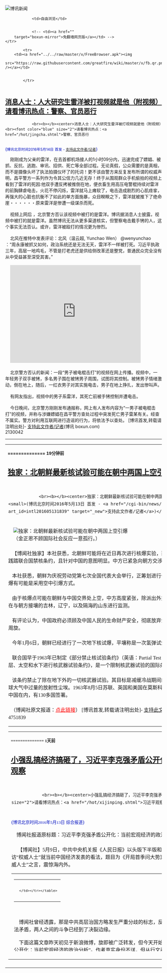 

<img src="../../raw/master/x/logo_40.gif" alt="博讯新闻"/>
<table>
    <tr>
                
                <td>自由浏览</td>
        
        
                <!-- <td><a href=""
        target="boxun-mirror">免翻墙网页版</a></td> -->
    </tr>
    
            <tr>
        <td><a href="../../raw/master/x/FreeBrowser.apk"><img
        src="https://raw.githubusercontent.com/greatfire/wiki/master/x/fb.qr.png" /></a></td>

        
            </tr>
</table>
<h2>
	<a href="http://www.boxun.com/news/gb/china/2016/05/201605140042.shtml" target="boxun-mirror">消息人士：人大研究生雷洋被打视频就是他（附视频）请看博讯热点：警察、官员恶行</a>
</h2>
<p><tr>
<td class="F11" colspan="2" style="line-height:18pt; font-family:宋体; font-size: 12pt;padding:10px;border-top:0"> 

                <br><b></b><center>消息人士：人大研究生雷洋被打视频就是他（附视频）<br><font color="blue" size="2">请看博讯热点：<a href="/hot/jingcha.shtml">警察、官员恶行
</a></font><br><font color="#000fC0">(<small>博讯北京时间2016年5月14日</small> <small>首发 - <a href="/cgi-bin/news/support.cgi?art_id=china201605140042" target="_new">支持此文作者/记者</a></small>)</font>
</center>
                <!--bodystart-->     刚刚成为父亲的雷洋，在去首都机场接人的1小时09分内，迅速完成了嫖娼、被抓、反抗、逃跑、审讯、招供、死亡等全部过程。无论真假，公众需要的是真相，而不是摄像头坏了执法拍摄仪坏了的托词！更不该由警方来反复发布所谓的权威声明，昌平警方一系列作为令其公信力几近无存！终于从围观群众手机偷拍的视频上看到了雷洋的死因:他双手遭反拷被推倒在地，便衣畜生用高压电警棍持续对雷洋的前胸肆虐电击，火花不停闪烁，雷洋就马上瘫软了，电击造成剧烈的心肌痉挛，再强大的心脏也抗衡不了如此的单方面施暴，众目睽睽之下，雷洋就被推下了绝命崖・・・・・・原来雷洋是惨遭一级谋杀而死。<br>
    <br>
    视频上网后 ，北京警方否认该视频中被打的是雷洋。博讯据消息人士披露，视频中被打的就是雷洋。虽然博讯无法从更多渠道核实，但警察电击戴手铐的人，这个事实无法否认。或许，雷洋被殴打的情况更为惨烈。<br>
    <br>
    北风在推特中发表评论：北风（温云超, Yunchao Wen） @wenyunchao ：“周永康被抓又如何，政治系统还是无法无天，雷洋不一样被打死。习近平执政三年，高层一地鸡毛，不管是打老虎还是供给侧改革还是整党，普通民众完全没有从中受益甚至深受其害。”<br>
    <br>
    <iframe width="420" height="315" src="https://www.youtube.com/embed/4Fzq672g65o" frameborder="0" allowfullscreen></iframe><br>
    <br>
    北京警方否认的新闻：一段“男子被电棍击打”的视频在网上传播。视频中，一年轻男子双手被铐，多名男子围在被铐男子周围，试图将其控制。被铐男子情绪激动，倒在地上，随后，一红衣男子对其实施电击，男子在地上挣扎，发出惨叫声。<br>
    <br>
    有网友指出，视频中的男子系雷洋，其死亡前被手铐控制并遭电击。<br>
    <br>
    今日晚间，北京警方刚刚发布通报称，网上有人发布内容为“一男子被电棍击打”的视频，并称与涉嫌嫖娼在昌平警方查处过程中突发死亡男子雷某有关。经查不属实。警方对利用互联网进行造谣的行为，将依法予以查处。
 [博讯首发,转载请注明出处]- <a href="/cgi-bin/news/support.cgi?art_id=china201605140042" target="_new">支持此文作者/记者</a><!--bodyend-->(博讯 boxun.com) <br><!----> 2130042       
<hr>
<table width="620"><tr><td>
<b></p>
<p>
	<small> ============== 19分钟前</small>
</p><h2>
	<a href="http://www.boxun.com/news/gb/intl/2016/05/201605131839.shtml" target="boxun-mirror">独家：北朝鲜最新核试验可能在朝中两国上空引爆</a>
</h2>
<p><tr>
<td class="F11" colspan="2" style="line-height:18pt; font-family:宋体; font-size: 12pt;padding:10px;border-top:0"> 

                <br><b></b><center>独家：北朝鲜最新核试验可能在朝中两国上空引爆<br><font color="#000fC0"><small>(博讯北京时间2016年5月13日 首发 - <a href="/cgi-bin/news/support.cgi?art_id=intl201605131839" target="_new">支持此文作者/记者</a>)</small></font>
</center>
            <!--bodystart-->       <br>    <img src="http://www.boxun.com/news/images/2016/05/201605131839intl1.jpg" alt="独家：北朝鲜最新核试验可能在朝中两国上空引爆"><br>    （金正恩不顾国际社会反应一意孤行。）<br>    <br>   【博闻社独家】本社获悉，北朝鲜可能将在近日再次进行核爆实验，而且这次核爆有可能是空中引爆，再次践踏联合国禁核条约，且针对中国的意图明显。中方已紧急向朝方交涉，并部署在东北以及山东等地监测。<br>    <br>   本社获悉，朝鲜为庆祝劳动党第七次全国代表大会举行，正筹划进行一次核试爆，而且与往常不同，再次核爆有可能是采用空中引爆方式。<br>    <br>   由于核爆点可能在朝鲜与中国交界处上空，中方高度紧张，除派出外交人员与朝方交涉，同时派出监测小组在与朝方接壤的吉林，辽宁，以及隔海的山东进行监测。<br>    <br>   有评论认为，中国政府必须顾及中国人民的生命财产安全，彻底放弃金正恩，而不要再幻想利用金氏与美国周旋。<br>    <br>   今年1月6日，朝鲜已经进行了一次地下核试爆，平壤称是一次氢弹试爆，并且取得了成功。<br>    <br>   联合国早于1963年已制定《部分禁止核试验条约》（英语：Partial Test Ban Treaty,PTBT），全称《禁止在大气层、太空和水下进行核武器试验条约》，是一个限制核武器试验的国际条约。<br>    <br>   该条约禁止了除在地下外的一切核武器试验。其目标是减缓冷战期间的军备竞赛，和防止核武器试验造成地球大气中过量的放射性尘埃。1963年8月5日苏联、英国和美国在莫斯科签署该条约，同年10月10日生效。包括中国在内，有130多国签署。<br>    <br>  （博闻社原文报道：<a href="http://bowenpress.com/news/bowen_89143.html?variant=zh-hans" style="color:red;">点此链接</a>） [博讯首发,转载请注明出处]- <a href="/cgi-bin/news/support.cgi?art_id=intl201605131839" target="_new">支持此文作者/记者</a> <!--(Modified on 2016/5/13)--> <!--bodyend-->       
           (博讯 boxun.com) <br><!-- http://upload.bx.tl/news/temp14/201605130342361.jpg--> 4751839       
<hr>
<table width="620"><tr><td>
<b></p>
<p>
	<small> ============== 1天前</small>
</p><h2>
	<a href="http://www.boxun.com/news/gb/china/2016/05/201605131307.shtml" target="boxun-mirror">小强乱搞经济搞砸了，习近平李克强矛盾公开化请看博讯热点：习近平观察</a>
</h2>
<p><tr>
<td class="F11" colspan="2" style="line-height:18pt; font-family:宋体; font-size: 12pt;padding:10px;border-top:0"> 

                <br><b></b><center>小强乱搞经济搞砸了，习近平李克强矛盾公开化<br><font color="blue" size="2">请看博讯热点：<a href="/hot/xijinping.shtml">习近平观察
</a></font><br><font color="#000fC0">(<small>博讯北京时间2016年5月13日</small> <small>综合报道</small>)</font>
</center>
                <!--bodystart-->     博闻社报道原标题：习近平李克强矛盾公开化：当前宏观经济的政治分析<br>
    <br>
     【博闻社】5月9日，中共中央机关报《人民日报》以头版下半版和第二版全版篇幅，刊发该报记者采访“权威人士”就当前中国经济发表的看法，题目为《开局首季问大势》。《人民日报》如此罕见的做法及“权威人士”之言，震惊海内外。 
<table cellpadding="4" align="left" border="0" width="300" height="250"><tr><td>
<table cellpadding="2" cellspacing="0" border="0"><tr><td align="center" style="line-height:18pt; font-family:宋体; font-size: 10pt;padding:10px;border-top:0">

<!-- boxun.com_300x250_education-article-embed_chinese -->
<div id="box011">
<script type="text/javascript">

</script>
</div>

     </td></tr></table>
</td></tr></table>
<br>
                       <br>
    博闻社曾经透露，那是中共高层治国方略发生严重分歧的标志，反映了习近平与李克强对中国经济的看法矛盾，两人之间的斗争已经到了决裂边缘。<br>
    <br>
    下面这篇文章昨天初见于新浪微博，旋即被广泛转发，但今天开始被删帖。原文题目是“南院北院矛盾公开化：当前宏观经济的政治分析”。作者真实身份不详，但从行文看，应该是中共体制内财经界学者或者有关人士，该文可视为解读《人民日报》那篇“权威人士”文章背景内幕比较到位的文章之一。因为可以理解的原因，文中用“组长”代表习近平，“小强”代表李克强。<br>
    <br>
    读完全文，想必你会喟然长叹:中共这样搞下去，遭殃的又岂止是八千万党员?!<br>
    <br>
    最近很多人问我，为何不怎么写微博了？拜托，不是我不想写，而且写了的微博都被秒删！不光是微博，对于所有对当前经济政策的不赞成的观点和言论，都被约谈和禁言。我一直用的原微博账号，被上级组织要求三不：不许看空人民币，不许谈P2P非法集资，不许谈国家队救市被套。<br>
    <br>
    现在对小强这届政府经济上面的一些错误的决策，提任何不同意见都要被打成妄议中央。于是我们都闭嘴了，各级官员，各路专家，有识之士都噤若寒蝉，万马齐喑的结果就是中央决策者已听不到真话，看不到真相，于是各种假数据，花架子，搞形式，一级哄一级，各级官员都不想做事，不敢挑担子，政治通缩愈演愈烈。<br>
    <br>
    终于，让我们这些忧心忡忡为国家前途命运人夜不能寐的时候，人民日报5.9日发表《开局首季问大势-权威人士谈中国经济》，头版整个半版，第二版的全版，力度之大，犹如平地的一声惊雷，堪称是新时代的炮打司令部。<br>
    <br>
    这是我近一年以来，看到的头脑最清醒，思路最客观，高瞻远瞩看清大势的好文章，很多观点与我不谋而合，我举双手赞成这篇文章。<br>
    <br>
    很多人不了解此文的背景，其实我两周前就已知道，此文是中财组一局和二局从4月20日闭门开始写，主要的思路来自组长，权威人士是刘鹤，最终经组长亲自审阅和拍板，在人民日报全文发表，并要求当晚新闻联播做重点报道，新华社向全球发布并出单行本。看不懂这个力度的，还以为这个文章顶多就是个部长级别的人写的，只能说是完全不懂政治。<br>
    <br>
    这篇长文的要害在于，所有的观点都是对小强政府一季度工作和决策的全面否定，甚至到了逐条批判的地步，每一句话都是在打小强的脸。特别是对一季度政府居然放水货币高达6万亿，持强烈批判的态度。<br>
    <br>
    而且否认了小强宣称的一季度经济开门红，认为经济依然是偏悲观的，对债转股更是完全否定，要知道债转股可是小强在今年两会上提出来的股市重点工作。<br>
    <br>
    此文对小强政府继续加大杠杆，扩大债务，保护僵尸企业，搞金融创新，互联网+，都是持否定态度，都直接点名了。对当前房价上涨，物价飙升，加杠杆去库存等，都提出严厉批评。<br>
    <br>
    这是我们50年来，首次看到中南海南院和北院把矛盾和不同意见的公开化，高层这样罕见的举动，其实是有原因的，我来做具体分析：<br>
    <br>
    第一、这三年来各种经济决策失误的累积。小强长期以来刚愎自用，听不进其他人意见，自诩为经济学家，把控着国务院的经济决策，推进那些书本上学来的西方经济学的皮毛。省部级干部跟他汇报工作，都经常被他打断，根本没耐性听完，总是抢着说话把自己观点灌输给他人。<br>
    <br>
    组长已经忍了很久了：从去年开始，小强试图用高杠杆搞出人工牛市来，然后高位债转股，让全体股民买单解决国企的债务困境。结果搞成空前股灾，在慌乱之下，为了救里面做杠杆的银行资金，居然拿出2万亿真金白银在4000点高位进场救市，造成了巨大的损失不说，还因为国家队被深套造成了当前股市的死局，长期慢熊市已无人能解。<br>
    <br>
    然后在外汇市场人民币汇率上再出昏着，去年下半年试图对汇率搞休克疗法，直接造成了人民币汇率的恐慌性崩盘，什么中国击败国际恶意做空人民币的大鳄，真可笑！<br>
    <br>
    真实情况是，中国辛辛苦苦积攒的外汇储备在不到一年时间损失缩水了20%！再就是所谓的高举金融创新大旗，造成P2P非法集资骗子满街走，无法无天，毫无监管，酿成现在的跑路潮。<br>
    <br>
    然后就是试图加杠杆去房地产库存，造成去年年底到今年年初的全国性的房价暴涨，从超级一线到二线城市，房价短期上涨了30%到60%以上！<br>
    <br>
    最后就是今年一季度，在两会上小强还在高喊，绝不放水，不会搞货币刺激，大水漫灌。结果转身就在一季度超发货币高达6万亿！这是让2008年那个被广泛批评的4万亿都瞠目其后的天文数字，直接造成了一季度物价飞涨，特别是基本生活必备的食品，都飞天了，结果居然统计出CPI只有2.3%增幅这样的假数字，我都无语了・・・・・・・・・恶性通胀会让普通老百姓丧失对本届政府的最后一点好感。<br>
    <br>
    最关键是从三月份开始，在一季度疯狂货币大放水和房价上涨的刺激下，商品价格特别是黑色系的钢铁煤炭等，出现了飙涨，甚至一个月翻倍，这对供给侧改革造成了极大的威胁，甚至可能让供给侧改革胎死腹中，直接夭折。这才是组长终于对小强忍无可忍的压垮骆驼最后一根稻草。<br>
    <br>
    第二、这篇文章的核心是供给侧改革。看懂这篇文章的关键词是什么吗？是“供给侧改革”！我们一定要从现在开始，把供给侧改革这个事情视为当前最大的政治任务，所有对资本市场的分析和投资决策，都要围绕这个最高政治任务来。<br>
    <br>
    这篇文章明显是有很大怨气，对国务院推进供给侧改革的不力极为不满。我们如果有耐心多看一下新闻和公开报道，就知道，供给侧改革，是刘鹤为主的中财组的提出宏观思路，得到了组长的首肯背书和大力推动，但因为不是小强提出来的，他一直不感兴趣，所以国务院一直对此事不积极不主动，连国务院全体办公会都没有为此开过一次专题会议。<br>
    <br>
    倒是国务院不断在抓小强提出的金融创新，万众创业，互联网+，专题办公会开过十多次大力推动。但是供给侧改革，其实是组长都压上了政治前途的对经济结构的重大改革决策，力度堪比93年的宏观调控治理整顿，结果到现在为止推进不了。<br>
    <br>
    特别是，一季度的货币大放水6万亿，造成商品被爆炒，煤炭，钢材，铁矿石，甚至一个月不到价格翻番。很多钢厂煤矿看到这个行情，不要说供给侧改革去过剩产能了，都开始纷纷打算复产，扩大产能，还要加杠杆。<br>
    <br>
    搞成这种形势我估计组长都要气出内伤来，这才是不懂政治的肆意妄为。我在4月初就在群里指出，一季度的货币大放水绝对不可持续，从4月开始，5月份货币就会大收紧。因为通胀是中央不可承受之痛，会直接让供给侧改革夭折。<br>
    <br>
    另外在4月中旬，群里很多人说，钢材煤炭等商品上涨，是中央高层喜闻乐见的，因为这样就可以减少失业了。我明确指出，管理层很快就要出台严厉打击恶意炒高商品期货的举措，而且力度会空前巨大，远超2010年11月，因为这里炒高商品期货价格直接打的是组长的脸。群里人都记得我当时说的观点，全部验证。不懂政治是真的无法把握大势方向做好投资的。<br>
    <br>
    第三、后期会如何配套供给侧改革措施。首先，各省市各地区，会用高压政治手段来上报关停并转的厂矿企业，大幅压缩钢铁煤炭等过剩产能，甚至不排除地方为了讨好中央，自我加码。其次是银行将停止为过剩产能的企业输血供奶，债转股实际上已经被组长否决，靠资本市场股民买单延续这些企业的生命已无可能。<br>
    <br>
    对于债转股我说一句，想出这个主意的人真是恶毒！表面看亏损企业巨额的负债没有了，财务报表好看了，银行把呆账变成股权，资产表顿时亮丽了，皆大欢喜，那么亏损的钱到哪里去了？是全体人民买单了！注意不是股民，这种债转股最终的坏账其实是央行承担了，而央行只能靠多发货币对冲这个坏账。<br>
    <br>
    也就是说，这最终还是由全体人民包括非股民，集体承担了国企的巨额亏损债务！我在这个小强提出这个债转股方案的当天就狠批，这是会长期压制股市的巨大利空举措。<br>
    <br>
    还有举措，就是税收的营改增，这个事情最近把我忙坏了，五一都让我弃休，这个事情本来去年底的计划是用一年时间完成，而且还是初步完成，结果突然要求提速到五一之前全面铺开，真是把我们这样的金融央企折腾的够呛。<br>
    <br>
    客观的说实话，营改增绝不是减税，实质上的效果是加税，主要目的就是为了供给侧改革做缓冲。不但是把地方政府能给予的企业减免税的优惠全部收回，增值税这种方法让流动的每个环节的参与者，自觉的成为税收的监督者，对那些面对自然人的终端消费者企业，是大大的增加税收负担。<br>
    <br>
    最后，供给侧改革一定会配套出台员工再就业分流转岗等举措，会投入巨大的财政专项资金进行补偿和培训转岗，而且也会加快推动服务业等三产的发展力度，以容纳就业。<br>
    <br>
    第四、对房地产，股市，商品的影响。首先，我认为房地产将在六月份出现全年的价格低点，这是我在3月份就在群里说的观点，六月中下旬我将加大对房地产的投资。因为房地产从大局来看，虽然中央对房价过快上涨表示不满，但是必须认清，房地产涨上去就很难下来，这是中国政府和经济的命根子。<br>
    <br>
    本身在中国这个巨大的泡沫资产里面，房地产还算是泡沫的谷底。后面房地产是走慢牛市，像今年年初的疯涨也不会出现，进入震荡平台，但是始终向上。对比深圳北京来说，上海的房价是被低估的。其次对于股市，我去年11月份写的微博《漫长的慢熊市》，就是最好的定义。<br>
    <br>
    后面股市也不会发生股灾那种暴跌，因为去杠杆也算差不多了，但是我去年就说过，去杠杆之后还要去泡沫，A股是全球股市估值最高的，全球最大的泡沫，连估值最低的银行等大蓝筹都比国际标准高30%以上，中小创的泡沫更是人类证券史上空前绝后的大泡沫。<br>
    <br>
    后面A股就是慢熊市，这里有一个政治分析，大家要注意，中央希望让资金能更多进入实体经济，特别是第三产业，以解决供给侧改革造成的人员再就业问题，后面管理层会更加严厉的打击恶意炒作题材股的行为。<br>
    <br>
    另外特别要注意，注册制也是组长力推的，是证监会的头号政治任务，为此都修改了法律，必然要推出。但当前中央认为，注册制最好就是在熊市的底部推出，指数越低，推出注册制的阻力就越小，对市场震动就可以忽略不计，还可以让国家队的社保养老金等拿到低廉的优质公司筹码。<br>
    <br>
    所以推出注册制已经是大势所趋情况下，股市越低越有利于此项工作，一举三得。本次慢熊市最少两年，会反复震荡退二进一来回收割韭菜，参考2003到2005年的走势。<br>
    <br>
    最后分析商品期货，个人认为，供给侧改革当前在政治上需要压制商品上涨，但是供给侧改革的结果本身会造成供需关系逆转，我对期货的基本面分析，始终认为供给是第一位的，需求是第二位了，供给面发生变化，对商品价格走势影响极大。当前短期来看，政治上需要一个较低的价格来打压预期，使得厂方主动去产能，长期看，强行行政手段用政治高压去产能供给，会造成时间点的供需错配，这种错配如果变得超出预期的严重，长期后果将会扭曲供需，如果经济能企稳特别是房地产价格上涨，会造成供不应求。<br>
    <br>
    今年政治层面的决策风险对商品期货的影响太大，这是从未有过的，务必小心谨慎，两院的思路不一致，站错队会造成巨大损失。<br>
    <br>
    最后一句话：把当前所有对中国宏观经济的预判和分析，必须统一到人民日报这篇权威人士的文章上来！<br>
    <br>
    <a href="http://bowenpress.com/news/bowen_89126.html">博闻社报道原文</a><br>
    －
 [博讯综合报道] <!--bodyend-->(博讯 boxun.com) <br><!----> 4841307       
<hr>
<table width="620"><tr><td>
<b></p>
<p>
	<small> ============== 1天前</small>
</p><h2>
	<a href="http://www.boxun.com/news/gb/intl/2016/05/201605122107.shtml" target="boxun-mirror">寻找姜野飞董广平：被绑架回国整半年杳无音信！请看博讯热点：暴力执法</a>
</h2>
<p><tr>
<td class="F11" colspan="2" style="line-height:18pt; font-family:宋体; font-size: 12pt;padding:10px;border-top:0"> 

                <br><b></b><center>寻找姜野飞董广平：被绑架回国整半年杳无音信！<br><font color="blue" size="2">请看博讯热点：<a href="/hot/abuse.shtml">暴力执法
</a></font><br><font color="#000fC0">(<small>博讯北京时间2016年5月12日</small> <small>首发 - <a href="/cgi-bin/news/support.cgi?art_id=intl201605122107" target="_new">支持此文作者/记者</a></small>)</font>
</center>
                <!--bodystart-->               李 方<br>
    <br><center><font size="4"><b>二人曼谷街边同时被抓，或因政治漫画得罪习近平</b></font></center>
<br>
    <br>
        姜野飞在曼谷时生活照<br>
    <img src="http://www.boxun.com/news/images/2016/05/201605122107intl1.jpg" alt="寻找姜野飞董广平：被绑架回国整半年杳无音信！"><p><br>
    <br>
    去年10月28日下午，流亡泰国曼谷7年的中国四川籍异议人士姜野飞，以及刚刚出逃泰国一月多的河南籍维权人士董广平，在姜野飞曼谷住所附近，被泰警精确捕捉，关进泰国移民监狱。姜野飞长期创作讽刺习近平的漫画，曾多次遭到五毛各种方式的图文攻击，此次被抓，外界怀疑与他的政治漫画有关。同期在泰国失踪的香港书商桂民海，也被怀疑因为涉嫌出版披露习近平隐私书籍，被中共国安人员绑架回国。<br>
    在姜董二人被抓后，民运各界朋友立即展开救援。但从一开始就得到消息，中国国安和大使馆人员参与案件，插手其中，试图引渡二人。但由于姜野飞已经获批联合国难民署政治难民身份，依照国际惯例，中泰警方不能引渡他。董广平也得到了联合国难民署庇护申请者证明书（俗称“难民保护信”），也在难民署的保护之列。因此二人出事后，家属和曼谷的民运朋友们首先联络难民署驻曼谷办事处，展开营救。<br>
    姜野飞参与中国民运维权活动多年，曾任民阵泰国分部主席。在家属等联络了民阵主席盛雪后，加拿大民阵的朋友也展开了积极救援。与此同时，远在美国、欧洲等地的民运组织、民主人士也纷纷声援、伸手救援。在姜董被关押泰国移民监狱期间，各组织、个人捐款近七千美元，帮助他们的家属渡过难关，并为营救提供经费。<br>
    <br></p>
<center><font size="4"><b>联合国难民署、加拿大政府紧急救援失败，中共夜里“偷人”</b></font></center>
<br>
    <br>
        董广平在老家生活照<br>
    <img src="http://www.boxun.com/news/images/2016/05/201605122107intl2.jpg" alt="寻找姜野飞董广平：被绑架回国整半年杳无音信！"><p><br>
    <br>
    为了避免姜董二人被强制遣返、引渡，在难民署和民阵加拿大朋友的努力下，11月初，加拿大政府和难民署达成意向，将在数日内将姜董二人及家属安置到加拿大。为了帮助二人及家属尽早脱离遣返危险，难民署还曾设计过另一个方案――将他们暂时安置到菲律宾，等待法律手续齐全，再将他们最终安置去加拿大。为此，难民署于11月6日，紧急给姜野飞妻子楚玲、董广平本人及妻子谷书花和女儿董雪睿，办好了难民证，为他们安置第三国扫除了障碍。<br>
    但，遗憾的是，中共强有力的黑手，始终控制着局面。就在即将安置的前夕，11月12日晚10点左右，泰警秘密将姜董二人提出监狱，另行关押。次日证实，姜董二人于11月13日，被押上飞机，送往中国。当时有消息说，同期失踪的香港书商桂民海也同机被押回中国。但后来泰国警方声称，泰国并无桂民海出海关记录，另有消息认为桂民海是被绑架至柬埔寨，由柬埔寨被押送回国。而不久之后，面对国际大赦等国际机构的质问，泰国政府包括军政府总理巴育在内，均对姜董二人的非法强制遣返，直言不讳予以承认。巴育声称：遣返此二人，是为了泰国的国家利益。外界因此质疑，为了绑架姜董二人，中共政府和巴育进行了利益交换。<br>
    <br></p>
<center><font size="4"><b>国际社会强烈谴责中泰政府卑鄙勾当</b></font></center>
<br>
    <br>
    泰国不是国际难民条约签约国，没有遵守条约的必然义务，但是作为联合国成员国，有尊重条约基本人道精神的义务，从道义出发，任何国家和政府，都应尊重难民不推回原则，不能将可能遭受酷刑的难民遣送回他（她）原来的国家。历届泰国政府基本对这些国际惯例是尊重的，历届泰国政府和难民署之间也是默契共存的，也因此联合国难民署才会将其亚洲中心分部设立在泰国，这样一个非难民条约签约国。但是自巴育军政府上台后，国家利益至上，国家道德被抛弃。泰国已经接连发生强制将和平难民遣送回中国的事情，并默许中共特工、警察在泰国捕人。在姜董出事后不久，逃亡异议人士――原南方都市报编辑李新，也被密捕并遣送回国。<br>
    难民署曾发文对泰国政府这一举动表达了强烈愤怒。大赦国际也公开发文对中国、泰国政府的勾当表达最强烈的谴责。美国、欧盟也纷纷表态抗议强制遣返联合国难民的非法行为。<br>
    姜董二人被遣返回国不久，11月25日，中国中央电视台13套节目播出了二人的“悔罪”视频，视频明显可以看出，姜野飞面部有乌青肿块，转颈、伸腰明显困难。董广平妻子谷书花也指，就视频看，丈夫精神有问题，明显神志不清，怀疑被用药。明显迹象显示，二人被强制遣返回国，遭受了酷刑。泰国政府此一行径，起到了助纣为虐的作用。<br>
        央视“电视认罪”截屏显示，姜野飞眼部青肿<br>
    <div align="center"><img src="http://upload.bx.tl/news/temp14/201605120552554.png" width="500"></div>
<br>
    <br><center><font size="4"><b>绑架回国半年，下落不明，律师遭遇闭门羹</b></font></center>
<br>
    <br>
    二人回国至今，已经半年，期间他们的家属为二人聘请了律师。董广平律师是河南的常伯阳，姜野飞律师是四川冉彤和北京的李方平。家属和律师一起展开了寻找二人下落的行动，目的一是希望可以向二人所在看守所送冬衣、营养品和生活费，二是希望在律师的介入下，案件进程更透明一些。但是，历时半年的寻找过程，毫无成果。近期，记者曾采访姜野飞律师冉彤先生，他表示，自己接受家属委托后，依照律师工作程序展开推进，曾去相关地点询问，但没有得到任何有意义的回复。“作为律师，公安机关没有回复，也就毫无办法，我们只能在程序内做事。”因为去年709律师大抓捕，冉律师显然也感受到了压力，他认为这类案件敏感，推进很受限制，许多类似的情况，家属很久得不到一点信息，律师也和当事人处于完全隔离状态。<br>
    依照中国刑事诉讼法，公安机关对任何公民采取关押等强制措施，都必须在24小时内通知其家属或律师。但是有一条，涉及国家安全的案件例外。公安机关和国安机关正是利用这一条，往往将涉及政治案件嫌疑人关押数月甚至数年，直至侦查终结移交检察院，才通知家人。李方平律师列举了同样从泰国强制遣返回国的王一鸣的案子，王也是回国后长达一年多既不通知家属也不让聘请律师，直到法院一审前才给他指定官方律师。王一鸣后来轻罪重判，被处以11年重刑，目前在湖北洪山监狱服刑。<br>
    <br><center><font size="4"><b>家属安置多伦多，孤苦遥盼狱中丈夫平安</b></font></center>
<br>
    <br>
        姜野飞妻子楚玲在多伦多举牌呼吁释放丈夫<br>
    <img src="http://www.boxun.com/news/images/2016/05/201605122107intl4.jpg" alt="寻找姜野飞董广平：被绑架回国整半年杳无音信！"><p><br>
    <br>
    国际营救失败，姜野飞董广平二人被押回国内不几天，11月18日，在难民署和加拿大政府的运作下，家属楚玲、谷书花、董雪睿三人，乘机飞往加拿大接受第三国安置。后在民阵主席盛雪女士帮助下，三人暂时安置在了加拿大最大城市多伦多。两个家庭的主心骨身陷牢狱，以残缺的方式被安置到了安全的第三国，楚玲、谷书花和女儿董雪睿都感到怅然若失，在异国陌生环境里，都深感手足无措。<br>
    采访中，楚玲表示最担心丈夫在监狱的生命安全，包括生病得不到治疗，更担心中共监狱里的酷刑，同时也担心丈夫被罗织罪名，遭到重判。“同时也担心他就算出了狱，如何能够拿到签证，来到加拿大，我们夫妻团聚呢？”谷书花也是同样的担心，她说：“老董年龄大，身体不好，血压也高，非常担心在监狱出危险，受罪。现在下落不明，家人尤其寝食难安。女儿因为他爸爸出事受了刺激，情绪一直很不稳定。”<br>
    前几天，姜野飞一位亲戚据说得到小道消息，称姜野飞可能关押在河北一处看守所。这或许是为了方便北京办案，而将其关押于北京附近。董广平和姜野飞作为同案嫌犯，很有可能关押在同一看守所。<br>
    目前，姜野飞董广平家属和友人，仍在继续查找二人的下落，都殷切盼望二人早日脱离虎口，过上自由的生活。<br>
        妻子谷书花和女儿小雪在多伦多举牌呼吁释放董广平<br>
    <img src="http://www.boxun.com/news/images/2016/05/201605122107intl5.jpg" alt="寻找姜野飞董广平：被绑架回国整半年杳无音信！"></p>
<p><br>
        4月13日是董广平生日，小雪（董雪睿）为父亲画的贺卡<br>
    <img src="http://www.boxun.com/news/images/2016/05/201605122107intl6.jpg" alt="寻找姜野飞董广平：被绑架回国整半年杳无音信！"></p>
<p><br>
    <br><br><b>姜野飞事迹简介：</b><br>
    <br>
    姜野飞，1968年3月10日出生，四川省成都市人，八九民运的参与者，前社民党驻泰分部主席、中国民主党东南亚分部副主席、中国民主阵线驻泰分部主任、中国民联东南亚分部主席，被迫流亡者，民主异议人士，政治漫画爱好者，中国在押政治犯。<br>
    1989年5月―7月，曾因追求民主自由，而积极参与过成都市学生和市民举行的反官僚反腐败游行示威，险遭中共当局抓捕；2007年7月，曾因欲在成都开展传递“人权圣火”活动而被警方知晓，其邮购对象均被拦截，次年4月因此被所在单位解职；2008年5月12日，曾因参与四川地震灾区救援活动，在接受多家海外媒体采访时将震区实况及豆腐渣工程害死大量学生的事实告诉记者，遂于5月20日被警方抓走，遭酷刑折磨后，因零口供而被释放；2008年8月2日―8月6日，再次被警方非法绑架，遭酷刑虐待后，因查无实证而被释放；2008年9月30日，曾因在接受外媒“希望之声”记者采访时将奥运期间当局对维权人士监控、骚扰、刑讯等事实告诉外界，而再遭当局严酷打压；2008年10月7日，其被迫逃离出境，自此流亡泰国；曾担任过多个海外民运组织泰国分部负责人职务，并在每年六四期间积极组织参加各种纪念抗议活动；2009年5月29日，曾因在中共大使馆前进行“六四”纪念抗议活动而被中共授意下的泰国当局移民监抓捕，并被判处3年监禁；2012年―2015年，曾数次参与营救、接待维权人士及其家属的行动，如维权律师高智晟和人权活动家杨茂东的家属等。<br>
    2014年开始在网上创作大量政治漫画（尤以创作多幅讽刺习近平的作品为特色）。2015年6月27日，发布倡议书“七一，我给中共送花圈活动”，提出“年年给中共送花圈，直到中共政权灭亡“，并在7月1日组织和参加首次“七一，我给中共送花圈活动”。同年10月28日，在营救接待维权人士董广平等人时，被泰国警方抓捕，关押于曼谷的移民监拘留所，2015年11月11日被加拿大政府决定接收，但11月12日晚依然被中国当局强行遣返回国，并被以涉嫌“组织偷渡罪”秘密关押。<br>
    目前关押地不详。<br>
    <br><br><b>董广平事迹简介：</b><br>
    <br>
    董广平，1958年出生，河南省郑州市人，曾为警察，民主异议人士，2•2六四公祭参与者，中国在押政治犯。<br>
    2001年，曾因参与民主政治活动被当局于以“煽动颠覆国家政权罪”判处有期徒刑3年。2004年出狱后仍恪守民主理念，要求当局平反六四，走民主宪政之路。2014年2月2日，因其亲赴在赵紫阳故乡河南滑县举行的“六四公祭”活动，遂于 2014年5月26日―27日被河南省洛阳市警方传唤、抄家，并被郑州市警方以“涉嫌聚众扰乱公共场所秩序罪”刑拘。2014年7月2日，又被郑州市警方更换罪名，以涉嫌“寻衅滋事罪”正式逮捕，并被关押于河南省郑州市第三看守所。2015年2月11日，被取保获释；2015年9月，因其一家逃往泰国避难，10月28日被泰国警方在其持有联合国难民署签发的“庇护申请者证明书”（实为保护信）的前提下，以涉嫌“偷渡罪”抓捕，并关押于泰国曼谷市沙吞移民监狱。后经各方民主人士努力和紧急呼吁，联合国难民署启动紧急通道，11月6日批准他和家人的政治难民身份，准备马上安置加拿大；但11月12日晚仍被中共当局以“非法越境罪”，随姜野飞一同强行遣送押解回国。<br>
    目前关押地不详。<br>
     
 [博讯首发,转载请注明出处]- <a href="/cgi-bin/news/support.cgi?art_id=intl201605122107" target="_new">支持此文作者/记者</a><!--bodyend-->(博讯 boxun.com) <br><!-- http://upload.bx.tl/news/temp14/201605120552551.jpg http://upload.bx.tl/news/temp14/201605120552552.jpg http://upload.bx.tl/news/temp14/201605120552554.png http://upload.bx.tl/news/temp14/201605120552553.jpg http://upload.bx.tl/news/temp14/201605120600101.JPG http://upload.bx.tl/news/temp14/201605120600102.JPG--> 1742107       
</p>
<hr>
<table width="620"><tr><td>
<b></p>
<p>
	<small> ============== 2天前</small>
</p><h2>
	<a href="http://www.boxun.com/news/gb/china/2016/05/201605120811.shtml" target="boxun-mirror">紫禁城来鸿：人民大会堂“红歌会”震怒习近平中办奉命调查“消毒”</a>
</h2>
<p><tr><td class="F11" colspan="2" style="line-height:18pt; font-family:宋体; font-size: 12pt;padding:10px;border-top:0"> 

                <br><b></b><center>紫禁城来鸿：人民大会堂“红歌会”震怒习近平 中办奉命调查“消毒”<br><font color="#000fC0">(<small>博讯北京时间2016年5月12日</small> <small>首发 - <a href="/cgi-bin/news/support.cgi?art_id=china201605120811" target="_new">支持此文作者/记者</a></small>)</font>
</center>
                <!--bodystart-->      <br>
    <small>人民大会堂红歌会背景出现习的巨幅身影</small><br>
    <img src="<img" alt="紫禁城来鸿：人民大会堂“红歌会”震怒习近平 中办奉命调查“消毒”"><p>-300x200.jpeg><br>
    <br>
    博闻社独家 接近中南海的消息人士向博闻社透露，5月2日人民大会堂的“红歌会”令习近平大为恼怒，指示中办调查事件，中</p>
</td></tr></p>
<p>
	<small> ============== 2天前</small>
</p><h2>
	<a href="http://www.boxun.com/news/gb/china/2016/05/201605110305.shtml" target="boxun-mirror">山东省龙口市万人游行示威阻大型化工项目落户请看博讯热点：突发事件</a>
</h2>
<p><tr>
<td class="F11" colspan="2" style="line-height:18pt; font-family:宋体; font-size: 12pt;padding:10px;border-top:0"> 

                <br><b></b><center>山东省龙口市万人游行示威阻大型化工项目落户<br><font color="blue" size="2">请看博讯热点：<a href="/hot/tufa.shtml">突发事件
</a></font><br><font color="#000fC0">(<small>博讯北京时间2016年5月11日</small> <small>首发 - <a href="/cgi-bin/news/support.cgi?art_id=china201605110305" target="_new">支持此文作者/记者</a></small>)</font>
</center>
                <!--bodystart-->      山东省龙口市的上万市民，周二（5月10日）发起大规模游行示威，要求政府彻底停止落户在当地的一个大型化工项目。<br>
    <br>
    据网友透露，本月4日，龙口政府发布了一份环评公示，拟在龙口市裕龙岛兴建总规划面积约为50.41平方公里的大型化工项目，立即引发市民不满而纷纷在各大社交媒体发布信息，号召市民上街抗议，5月9日，已有部分市民聚集到龙口市政府抗议。<br>
    <br>
    网友“A哇壮哥”发帖说：现在，一个个厂子的出现，污染整个龙口海边都不像样子，那水，恶心！ 以前，没有，整个龙口的空气，那是无比清新的。 现在，那些厂子烟囱冒黑乎乎的烟，那是有化学物质，污染环境的。 现在还要建厂子？南山的计划？南山海岸华府的楼，有几个去买？<br>
    <br>
    10日一早，示威升级，上万人陆续聚集到龙口市政府门口，手持大量横幅标语，高喊口号，要求当地政府立即停止该石化项目。<br>
    <br>
    网友“冰糖雪薇”发帖说：龙口南山和新加坡要在人工岛建设一个大型化工基地，名字裕龙化工基地。规模很大，污染范围很大，勃海湾、莱州湾鱼类生长完了，莱州、招远人民生活的空气质量也完了。赶快行动起来吧！龙口人民百姓已行动在阻止。<br>
    <br>
    现场视频、图片显示，大批市民手持“坚决抵制石化项目进驻龙口”、“不要把我们的家园变成炼狱”、“还我家园，捍卫民主”等横幅，游行在街道上，聚集在政府门口，并齐声高喊“保护环境，人人有责，还我家园，保卫领土”等口号，有少量警察在现场戒备，未见发生冲突。<br>
    <br>
    当天中午，龙口市政府官方微博发布声明称，“根据公示期群众的意见建议，市政府决定环境评价论证工作停止。” 但市民对此并不信任，认为是当地政府的“缓兵之计”。<br>
    <br>
    当晚，更多的市民从市内各地游行到龙口市政府，要求政府承诺彻底停止裕龙岛石化项目。<br>
    <br>
    网友“遇见阳光的偏爱”发帖说：今晚七点开始龙口西城区华龙广场南北路已经水泄不通，请愿的队伍越来越壮大了，特警、边防、武警、交警全部出动！<br>
    <br>
    截止当晚10点，仍有大批的市民聚集在市政府门口，周边交通完全中断。<br>
    <br>
    （网络图片）<br>
    <img src="http://www.boxun.com/news/images/2016/05/201605110305china1.jpg" alt=" 山东省龙口市万人游行示威阻大型化工项目落户"><p><br>
    <img src="http://www.boxun.com/news/images/2016/05/201605110305china2.jpg" alt=" 山东省龙口市万人游行示威阻大型化工项目落户"></p>
<p><br>
    <img src="http://www.boxun.com/news/images/2016/05/201605110305china3.jpg" alt=" 山东省龙口市万人游行示威阻大型化工项目落户"></p>
<p><br>
    <img src="http://www.boxun.com/news/images/2016/05/201605110305china4.jpg" alt=" 山东省龙口市万人游行示威阻大型化工项目落户"></p>
<p><br>
    <img src="http://www.boxun.com/news/images/2016/05/201605110305china5.jpg" alt=" 山东省龙口市万人游行示威阻大型化工项目落户"></p>
<p><br>
    <img src="http://www.boxun.com/news/images/2016/05/201605110305china6.jpg" alt=" 山东省龙口市万人游行示威阻大型化工项目落户"></p>
<p><br>
    <img src="http://www.boxun.com/news/images/2016/05/201605110305china7.jpg" alt=" 山东省龙口市万人游行示威阻大型化工项目落户"></p>
<p><br>
    <img src="http://www.boxun.com/news/images/2016/05/201605110305china8.jpg" alt=" 山东省龙口市万人游行示威阻大型化工项目落户"></p>
<p><br>
    <img src="http://www.boxun.com/news/images/2016/05/201605110305china9.jpg" alt=" 山东省龙口市万人游行示威阻大型化工项目落户"></p>
<p><br>
    <img src="http://www.boxun.com/news/images/2016/05/201605110305china10.jpg" alt=" 山东省龙口市万人游行示威阻大型化工项目落户"></p>
<p><br>
    <img src="http://www.boxun.com/news/images/2016/05/201605110305china11.jpg" alt=" 山东省龙口市万人游行示威阻大型化工项目落户"></p>
<p><br>
    <img src="http://www.boxun.com/news/images/2016/05/201605110305china12.jpg" alt=" 山东省龙口市万人游行示威阻大型化工项目落户"></p>
<p><br>
    <img src="http://www.boxun.com/news/images/2016/05/201605110305china13.jpg" alt=" 山东省龙口市万人游行示威阻大型化工项目落户"></p>
<p><br>
    <img src="http://www.boxun.com/news/images/2016/05/201605110305china14.jpg" alt=" 山东省龙口市万人游行示威阻大型化工项目落户"></p>
<p>
 [博讯首发,转载请注明出处]- <a href="/cgi-bin/news/support.cgi?art_id=china201605110305" target="_new">支持此文作者/记者</a><!--bodyend-->(博讯 boxun.com) <br><!-- http://upload.bx.tl/news/temp14/201605101157021.jpg http://upload.bx.tl/news/temp14/201605101157022.jpg http://upload.bx.tl/news/temp14/201605101157023.jpg http://upload.bx.tl/news/temp14/201605101157024.jpg http://upload.bx.tl/news/temp14/201605101157271.jpg http://upload.bx.tl/news/temp14/201605101157272.jpg http://upload.bx.tl/news/temp14/201605101157273.jpg http://upload.bx.tl/news/temp14/201605101157274.jpg http://upload.bx.tl/news/temp14/201605101157421.jpg http://upload.bx.tl/news/temp14/201605101157422.jpg http://upload.bx.tl/news/temp14/201605101157423.jpg http://upload.bx.tl/news/temp14/201605101157424.jpg http://upload.bx.tl/news/temp14/201605101157551.jpg http://upload.bx.tl/news/temp14/201605101157552.jpg--> 4580305       
</p>
<hr>
<table width="620"><tr><td>
<b></p>
<p>
	<small> ============== 3天前</small>
</p><h2>
	<a href="http://www.boxun.com/news/gb/china/2016/05/201605090215.shtml" target="boxun-mirror">文革红歌秀“高级黑”显示习近平仍未掌控中宣部请看博讯热点：习近平观察</a>
</h2>
<p><tr>
<td class="F11" colspan="2" style="line-height:18pt; font-family:宋体; font-size: 12pt;padding:10px;border-top:0"> 

                <br><b></b><center>文革红歌秀“高级黑” 显示习近平仍未掌控中宣部<br><font color="blue" size="2">请看博讯热点：<a href="/hot/xijinping.shtml">习近平观察
</a></font><br><font color="#000fC0">(<small>博讯北京时间2016年5月09日</small> <small>首发 - <a href="/cgi-bin/news/support.cgi?art_id=china201605090215" target="_new">支持此文作者/记者</a></small>)</font>
</center>
                <!--bodystart-->      【博闻社独家】过去两年时间，出现了诸多以习近平为主角，显得“不合时宜”的“宣传”事件，让外界将习近平解读为“毛泽东二世”。一些部门似乎一直在刻意编排针对习近平的“高级黑”剧本。本社此前曾披露，今年央视的春节联欢晚会，彭丽媛的“妹妹”彭丽娟成了晚会的监制，后经查实，所谓的妹妹只不过是一个名不见经传的80后而已。<br>
    <br>
    今年春晚的演出则被指风格极似文革时期。同一时间，在以前推出《习大大、彭麻麻》等歌曲之后，又冒出来一首名为《东方又红》的歌，其中一句歌词直接唱“习近平就是毛泽东”，捧杀的用意昭然。很快，这波形似“个人崇拜”实则更像“高级黑”的戏码被相关部门叫停。<br>
    <br>
    <img src="http://www.boxun.com/news/images/2016/05/201605090215china1.jpg" alt="文革红歌秀“高级黑” 显示习近平仍未掌控中宣部"><p><br>
    <br>
    5月2日的“红歌秀”一事发生后，博闻社发现了几个值得注意的方面：<br>
    <br>
    1、中宣系统的“高级黑”：只有两个小单位出来澄清（歌舞剧院和西城区文化委员会），但是中宣部和文化部本身却没有任何相关回应。而红歌会演出时，这两个部门的官员却都出席观看了。<br>
    <br>
    2、将《大海航行靠舵手》和《中国梦最美丽》安排为头两首歌唱，显然是刻意将毛与习划等号，从整个红歌曲目看，“歌颂领袖”的程度比起薄熙来当年有过之而无不及，薄熙来当年都没敢这样唱。更为明显的是，《包子铺》这首歌也在演出节目中。<br>
    <br>
    <img src="http://www.boxun.com/news/images/2016/05/201605090215china2.jpg" alt="文革红歌秀“高级黑” 显示习近平仍未掌控中宣部"></p>
<p><br>
    <br>
    3、新华社第一时间作长篇详细颂扬，给人以受习支持的假象。<br>
    <br>
    4、鲁炜们的网信办迅速删除相关各种信息，显示出与中宣部步调一致的行动。<br>
    <br>
    5、演唱会的门票上千元一张，唱红还收高价，进一步制造了习不但比薄左同时还比薄贪的假象。<br>
    <br>
    博闻社报道原文：<a href="http://bowenpress.com/news/bowen_88070.html">点击这里</a><br>
    －
 [博讯首发,转载请注明出处]- <a href="/cgi-bin/news/support.cgi?art_id=china201605090215" target="_new">支持此文作者/记者</a><!--bodyend-->(博讯 boxun.com) <br><!----> 850215       
</p>
<hr>
<table width="620"><tr><td>
<b></p>
<p>
	<small> ============== 5天前</small>
</p><h2>
	<a href="http://www.boxun.com/news/gb/china/2016/05/201605092328.shtml" target="boxun-mirror">魏则西事件：百度逆习而上搞竞价排名获宽大处理</a>
</h2>
<p><tr><td class="F11" colspan="2" style="line-height:18pt; font-family:宋体; font-size: 12pt;padding:10px;border-top:0"> 

                <br><b></b><center>魏则西事件：百度逆习而上搞竞价排名 获宽大处理<br><font color="#000fC0">(<small>博讯北京时间2016年5月09日</small> <small>首发 - <a href="/cgi-bin/news/support.cgi?art_id=china201605092328" target="_new">支持此文作者/记者</a></small>)</font>
</center>
                <!--bodystart-->     魏则西事件除了暴露莆田系医院重大问题外，还曝光了百度竞价排名，推广虚假广告，引发众怒。<br>
    <br>
    事发后，网信办第一时间牵头调查，作为习近平的互联网安全办公室，估计是受到习近平的指派，至少说明习近平很关注此事。网信办8日即公布了调查结果，消息人士表示，能如此迅速的出结果，更说明习近平及鲁炜们对民怨的重视和效率，特别是要治理竞价排名的决心。<br>
    <br>
    在4月19日网络工作会议上，习近平讲话中明确指出：“做搜索的不能以给钱多少作排位标准”（全文附后）百度如此竞价排名引发严重后果，按常规应该重罚，美国对谷歌曾罚款5亿美元。消息人士表示，此次处理没有给予百度巨额罚款，说明习近平有对于民企的保护心态。对于百度的处理，预计会让百度股价损失超过百亿美金，这已经是惩罚。<br>
    <br>
    传特勤参与百度进驻<br>
    <img src="http://www.boxun.com/news/images/2016/05/201605092328china1.jpg" alt="魏则西事件：百度逆习而上搞竞价排名 获宽大处理"><p><br>
    <br></p>
<center><font size="4"><b>国家网信办联合调查组公布进驻百度调查结果</b></font></center>
<br>
    <br>
    中国网信网<br>
    <br>
    导语<br>
    国家网信办5月2日会同国家工商总局、国家卫生计生委和北京市有关部门成立联合调查组进驻百度公司，集中围绕百度搜索在“魏则西事件”中存在的问题、搜索竞价排名机制存在的缺陷进行了调查取证。<br>
    <br>
    调查组认为，百度搜索相关关键词竞价排名结果客观上对魏则西选择就医产生了影响，百度竞价排名机制存在付费竞价权重过高、商业推广标识不清等问题，影响了搜索结果的公正性和客观性，容易误导网民，必须立即整改。<br>
    <br>
    调查组对百度公司提出了以下整改要求：<br>
    </td></tr></p>
<p>
	<small> ============== 5天前</small>
</p><h2>
	<a href="http://www.boxun.com/news/gb/china/2016/05/201605091858.shtml" target="boxun-mirror">香港新书《江苏大老虎罗志军全揭秘》，开打省部级高官</a>
</h2>
<p><tr>
<td class="F11" colspan="2" style="line-height:18pt; font-family:宋体; font-size: 12pt;padding:10px;border-top:0"> 

                <br><b></b><center>香港新书《江苏大老虎罗志军全揭秘》，开打省部级高官<br><font color="#000fC0">(<small>博讯北京时间2016年5月09日</small> <small>综合报道</small>)</font>
</center>
                <!--bodystart-->     博讯香港出版社将推出揭秘省部级高官系列丛书，《江苏大老虎罗志军全揭秘》将是该系列丛书的第一部。本书除了揭秘罗志军的政治、经济腐败问题，首次披露罗志军的女儿经商内幕。以下是本书部分内容：<br>
    <br><center><font size="4"><b>             目  录</b></font></center>
<br>
    第一章、罗志军“太子党”、“军二代”以及“团派”的交集身份，是仕途青云直上的重要原因<br>
    <br>
    父亲罗文是中央军委总后少将，“为人谦和睿智，是著名的‘总后四大才子’之一”，文革当中受到一定程度的冲击，文革以后官复原职。由于身居特殊的工作岗位，与全军大部分主官互动频繁，在军中建立起良好的人脉，为罗志军此后的仕途得到来自军方以及中共高层的提携打下了基础。<br>
    <br>
    第二章、罗志军得到宋德福和李源潮的提携成为封疆大吏主政江苏<br>
    <br>
    罗志军年轻的时候借助父亲的余荫，顺利参军入伍、提干，转业以后从地方团干进入恢复以后的团中央，与宋德福、李源潮工作产生交集，仕途受益于宋德福的提携。但是，在寻求进一步发展的时候，受到李克强的阻击。<br>
    在宋德福的策划和帮助下，罗志军曲线运动，从团中央外放到江苏，一步步升迁。在宋德福病逝以后，主政江苏省的李源潮为培植自己的势力，将罗志军纳入自己的亲信圈子，李源潮升迁到中央工作以后，在李源潮的提携下，罗志军成为封疆大吏主政江苏。<br>
    <br>
    第三章、罗志军在江苏省工作和主政江苏期间，江苏官场腐败盛行<br>
    <br>
    成为继山西省集体腐败窝案爆发以后的又一个典型。省委书记罗志军本人也涉嫌巨额贪腐以及八个情妇的丑闻。<br>
    江苏省是中国的经济大省，自古以来中央都是把信任的要员派往该省主政。正因如此也为江苏省地方官员欺上瞒下、一手遮天、贪污腐败提供了得天独厚的条件。因此，在贪官大量繁衍的苏州欺世盗名获得“百官共廉”的褒奖。但是，在周永康、令计划政变集团窝案爆发以后，引起中央重视相继挖出以姜人杰、季建业、杨卫泽、赵少麟为代表的窝案串案，引发江苏官场地震式塌方。<br>
    与这些贪官多有交集的省委书记罗志军已经不再被中纪委信任。与此同时，罗志军贪腐以及八个情妇的丑闻持续发酵。<br>
    第四章、卷入富商因经济纠纷而引发的杀人命案，受托请干预司法帮助郦松校脱身。欲盖弥彰牵出与李源潮家族的关系<br>
    富商郦松校在2011年被香港廉政公署通缉的事件尚未平息，又卷入一场杀人命案。与郦松校有经济纠纷的被害人秦毅纲被杀，警方指证郦松校有指使他人杀人嫌疑。<br>
    罗志军出面干预司法，郦松校一审无罪取保释放。<br>
    郦松校家人透露行贿2亿元托请李源潮小舅子高全健以及罗志军夫人摆平这场官司。<br>
    <br>
    第五章、为寻求仕途上升空间，罗志军利用手中职权向周永康家族行巨额利益输送。卷入周永康和令计划密谋的政变中，导致如今身家危如累卵<br>
    1、步杨卫泽后尘，通过富商吴兵认识周永康之子周滨，利用职权讨好交接周永康，伙同杨卫泽、季建业向周永康家族行巨额利益输送。<br>
    2、利用“团派”身份认同，私下结党令计划，成为“四大金刚”之一，京西宾馆密谋策划政变，拟在政变成功以后赴任公安部长一职。<br>
    3、罗志军被视为“江苏帮”的重要人物，“江苏帮”属于习近平要坚决打掉的“团团伙伙”，现在已经土崩瓦解。<br>
    4、惯性过大，罗志军悬崖勒马已经无济于事。<br>
    5、“团派”式微，“团派”党羽一个个被剪除，罗志军成为孤家寡人岌岌可危。<br>
    <br>
    本书预计7月初香港出版，全球发行。6月15日前，欢迎各界尤其是江苏官场和民间，匿名将更多罗志军和江苏官场的内幕发给博讯，我们会补充到该书中。
 [博讯综合报道] <!--bodyend-->(博讯 boxun.com) <br><!----> 4201858       
<hr>
<table width="620"><tr><td>
<b></p>
<p>
	<small> ============== 5天前</small>
</p><h2>
	<a href="http://www.boxun.com/news/gb/china/2016/05/201605082250.shtml" target="boxun-mirror">紫禁城来鸿:从两场座谈会看习近平李克强的明争暗斗</a>
</h2>
<p><tr>
<td class="F11" colspan="2" style="line-height:18pt; font-family:宋体; font-size: 12pt;padding:10px;border-top:0"> 

                <br><b></b><center>紫禁城来鸿:从两场座谈会看习近平李克强的明争暗斗<br><font color="#000fC0"><small>(博讯北京时间2016年5月08日 首发 - <a href="/cgi-bin/news/support.cgi?art_id=china201605082250" target="_new">支持此文作者/记者</a>)</small></font>
</center>
            <!--bodystart-->       <br>    <img src="http://www.boxun.com/news/images/2016/05/201605082250china1.jpg" alt="紫禁城来鸿:从两场座谈会看习近平李克强的明争暗斗"><br>    （李克强的座谈会与刘云山主持的同题座谈会如打擂台。）<br>    <br>  【博闻社独家】有关中共总书记习近平和总理李克强“不和”传闻不绝于耳；本社亦多次披露有关“习李斗”的内幕。尤其是今年3月的全国“两会”期间，众目睽睽之下端坐主席台上的习李几乎没有任何“互动”，两会后习李争奇斗艳般“走基层”玩亲民秀争夺人心，更是变相把两人的矛盾公诸于世。<br>    <br>  还有没有更直接的证据，证明习李之间的矛盾已经到了相当紧张的程度?当然有。中南海消息人士向博闻社透露了一件刚刚发生的事，再次证明习李矛盾已经到了多么严峻的地步。<br>    <br>  消息指，5月6日中共高层有两场重要的座谈会，表面上看不出什么异常，但是对于深谙中共章程，了解中共高层活动安排流程的人来说，闻讯却无不惊讶的目瞪口呆，啧啧摇头，简直难以置信。<br>    <br>  中南海消息人士向博闻社指，早在今年年初，国务院办公厅就已经安排了总理李克强5月6日到人力资源社会保障部考察，并主持召开“就业工作座谈会”的计划，并按相关程序向中共中央办公厅报备，预先排定；而且随着日程的日益临近，相关安保和考察流程都已一一落实到位，具体到人。<br>    <br>  考虑到前不久外界曝光李克强在四川考察期间曾出现“突发险情”，所以此次李克强5月6日的考察活动尽管在首都安全区内，中央警卫局也不敢有丝毫松懈。在李克强到访人力资源社会保障部前，所有负责安保的人员，全部严阵以待，反复演练，确保“无死角，无盲区”。<br>    <br>    <img src="http://www.boxun.com/news/images/2016/05/201605082250china2.jpg" alt="紫禁城来鸿:从两场座谈会看习近平李克强的明争暗斗"><br>    （刘云山主持的人才座谈会，似乎比总理的座谈会更正规。）<br>    <br>  一切都在按预定计划进行，但是，李克强行程前夕突然得知，中共中央办公厅将于同日要举行学习贯彻《关于深化人才发展体制机制改革的意见》座谈会，指定由负责意识形态的中共政治局常委刘云山主持；而这一安排，明显超越了正常程序。<br>    <br>  中南海消息人士向博闻社指，不但中办通知与李克强的行程冲突，而且新华社偏偏突然发布早在3月21日已经定了的《关于深化人才发展体制机制改革的意见》，而习近平又为此亲自批示“此座谈会请云山同志主持”，摆明把李克强排斥在外。<br>    <br>  消息人士指，按照预定日程，李克强在考察完人力资源部后，原本就安排了一个座谈会；而且也是与就业和人才问题相关。尽管李克强主持的这场座谈会和习近平钦定刘云山主持的那场座谈会，看起来似乎主题不同，性质各异，但毕竟属于同类项，而且非要安排在同一天“扎堆”举行，消息人士形容，“李克强获悉上述消息后，一脸苦笑”。<br>    <br>  中南海消息人士表示，也许，习近平和李克强暗中角力，在北京政治圈已经不是什么新鲜事，但是如此露骨的“明争”，倒确实少见，尤其是中共喉舌媒体专门跑高层的记者闻之，无不哑然失色，目瞪口呆。<br>    <br>    <img src="http://www.boxun.com/news/images/2016/05/201605082250china3.jpg" alt="紫禁城来鸿:从两场座谈会看习近平李克强的明争暗斗"><br>    （李克强在社保部考察。）<br>    <br>  5月6日上午，人力资源和社会保障部的会议室，李克强考察工作后紧接着在这里开座谈会，马凯副总理、杨晶国务委员，以及20多位部级领导悉数参加，李强调，就业是民生之本、发展之源。稳增长根本是为了保就业。他还向参会的20多位部级领导现场一一部署工作，要求各部门齐心协力，共同想办法、出实招，确保完成全年就业目标。<br>    <br>  而同一天上午，刘云山也在北京主持召开学习贯彻《关于深化人才发展体制机制改革的意见》座谈会，新华社，中央电视台高调报道。刘云山在座谈会上指出，习近平总书记重要指示深刻阐明了人才对党和国家事业发展的特殊重要性，就深化人才发展体制机制改革、进一步做好人才工作提出明确要求，要认真学习领会、很好贯彻落实<br>    <br>  有深谙中共运作机制的知情人士对博闻社指，5月6日上午在北京的这两场所谓人才座谈会到底对外释放出什么“信号”，相信稍有政治头脑的人，都可以做出判断。<br>    <br>    （博闻社原文报道：<a href="http://bowenpress.com/news/bowen_87926.html?variant=zh-hans" style="color:red;">点此链接</a>）[博讯首发,转载请注明出处]- <a href="/cgi-bin/news/support.cgi?art_id=china201605082250" target="_new">支持此文作者/记者</a> <!--(Modified on 2016/5/08)--> <!--bodyend-->       
           (博讯 boxun.com) <br><!-- http://upload.bx.tl/news/temp14/201605080752101.jpg http://upload.bx.tl/news/temp14/201605080752102.jpg http://upload.bx.tl/news/temp14/201605080752103.jpg--> 4822250       
<hr>
<table width="620"><tr><td>
<b></p>
<p>
	<small> ============== 6天前</small>
</p><h2>
	<a href="http://www.boxun.com/news/gb/china/2016/05/201605071738.shtml" target="boxun-mirror">文革“红歌秀”引发“左右”大决斗习近平或踌躇难决</a>
</h2>
<p><tr>
<td class="F11" colspan="2" style="line-height:18pt; font-family:宋体; font-size: 12pt;padding:10px;border-top:0"> 

                <br><b></b><center>文革“红歌秀”引发“左右”大决斗 习近平或踌躇难决<br><font color="#000fC0"><small>(博讯北京时间2016年5月07日 首发 - <a href="/cgi-bin/news/support.cgi?art_id=china201605071738" target="_new">支持此文作者/记者</a>)</small></font>
</center>
            <!--bodystart-->         <br>    <img src="http://www.boxun.com/news/images/2016/05/201605071738china1.jpg" width="600" alt="文革“红歌秀”引发“左右”大决斗 习近平或踌躇难决"><br>     （演出现场）<br>    <br>  【博闻社】文化大革命发起50周年之际，5月2日以中宣部某办公室名义在人民大会堂举办的一场“红歌”大会演引起举世关注，质疑有人要为文革招魂，中共红二代马晓力致信中办主任栗战书，要求查处这件严重违反中共党纪的事件。据了解，中办已批示中宣部和文化部调查，各部门纷纷撇清与己无关，有人冒用中宣部名义狐假虎威搞商业演出。左派对此极端不满，利用网站为阵地，请来著名左派文胆单仁平，为这场演出辩护“正名”。人民大会堂这场红歌秀，正演变为内地左右两派大撕战。如何处理事件，或令习近平踌躇难决。<br>    <br>  这场文革味十足的红歌会一爆光，震惊海内外，成为众多海外媒体的头条新闻。马晓力上书中办主任栗战书更是捅了蚂蜂窝。博闻社从北京有关人士了解到，中办主任栗战书批示中宣部和文化部调查此事，并特别强调，中央已经决定不会就文革五十周年举行任何纪念活动，演出如果与纪念文革有关，属于违纪行为，要严肃处理。昨日（5月6日），举报者马晓力透露，中央纪检部门已经安排调查此事。<br>    <br>  号称是主办单位的“中央宣传部社会主义核心价值观宣传教育办公室”接受境外媒体查询时，就否认演出与他们有关。5月6日，北京市西城区文化委员会、中国歌剧舞剧院分别在其官网，也就这个演唱会发表声明。纷纷撇清与自己的关系。<br>    <br>    <img src="http://www.boxun.com/news/images/2016/05/201605071738china2.jpg" width="600" alt="文革“红歌秀”引发“左右”大决斗 习近平或踌躇难决"><br>   （西城区撇清关系）<br>    <br>  西城区文化委员会声明说：4月7日准予中国歌剧舞剧院申请举办该演唱会，5月2日演唱会举行时，申请方违规增加演出主办单位，虚构“中央宣传部社会主义核心价值观宣传教育办公室”。对此，将依法依规严肃查处。<br>    <br>  中国歌剧舞剧院在声明中说：该演唱会筹备和演出过程中，与该院的合作方虚构“中央宣传部社会主义核心价值观宣传教育办公室”，提供虚假材料，骗取信任，共同作为演唱会举办单位。该院将依法追究有关人员责任。<br>    <br>  马晓力给栗战书的信中指，五二红歌演唱会是“一个有预谋有组织有计划的违反党的政治纪律的事件”“完全是一场文革文化再现”，违背中共在1981年《关于建国以来党的若干历史问题的决议》中对文革的否定。他们以这种形式纪念文革发动50周年，完全不顾党的政治纪律，完全违背党的十一届六中全会关于《建国以来党的若干历史问题的决议》精神！我们要引起高度警觉！警惕文革复辟和回潮，警惕文革极左思潮再次兴风作浪。<br>    <br>  马要求严格追究5月2日演出的主办单位和幕后策划单位和上级领导单位的违反党的政治纪律，与党的十一届六中全会决议唱反调的恶劣行为！迅速严查！一定追究到底！务必给相应责任人以纪律处分，以正视听！以严明党纪党法党规！党在意识形态领域如此放纵、如此麻痹！如此任其极左思潮、文革遗风疯狂肆虐。<br>    <br>  中共官方拒绝为这场红歌会背书，引起左派舆论不满。内地红歌会网等左派网战，昨日纷纷以醒目标题和大篇幅，报道这场红歌盛况。左网专门报道56朵花合唱团团长陈亮接受采访时说，“全场座无虚席，6000名观众来自各年龄层，反应热烈。”<br>    <br>  针对某些负面评价，陈亮说：“我们的曲目和歌词在表演前都是经过(地方)文化委员会审批的。这些都是建国以来有艺术水准的歌曲，有些年轻观众没听过，有些年长观众已忘记，所以我认为应该还是多演。这是我们自己的文化，应该传承下去。”<br>    <br>  左网又搬出环球时报发表单仁平文章《唱能有几多观众》为红歌会解围，称这不会有“官方背景”。文章说，官方如果搞活动，首先会把握政治上的正确和严谨，不太可能让这么容易造成“文革联想”的歌曲和口号出现。<br>    <br>  单仁平还说，“文革”早已盖棺论定，中共中央1981年《关于建国以来党的若干历史问题的决议》彻底否定了“文革”，中央的这一态度不可能改变，也不可能有哪个官方机构站到这一立场的对立面。<br><br><b>以下是单仁平文章全文：</b><br>    <br>  网上近日流传出一组照片，说是5月2日在北京人民大会堂有一个合唱演出，演出者是称为“56朵花”的少女组合团体。消息说她们演唱了《社会主义好》《没有共产党就没有新中国》等红歌，但最具争议的是节目中包括有《大海航行靠舵手》这一“文革歌曲”。此外，舞台幕布打出了“全世界人民团结起来打败美国侵略者及其一切走狗”等容易唤起特殊政治记忆的口号。<br>    <br>  这一组织者称为“社会主义经典歌曲大型交响演唱会”的细节在网上曝光后，引起争议。一些人对演唱会的“背景”议论纷纷，还有人把这次演唱会看成是“‘文革’有可能在中国重演”的一个征兆。<br>    <br>  本文试图针对这些资讯做些厘清和分析。<br>    <br>  第一，我们不相信这次演唱会有任何“官方背景”。今年是“文革”发生50周年，任何一个官方部门都不可能很突兀地搞可能引起争议的活动，官方如果搞活动，首先会把握政治上的正确和严谨，不太可能让这么容易造成“文革联想”的歌曲和口号出现。<br>    <br>  第二，很多过去被认为的“官方活动场所”早已向民间开放，这场演唱会应当是某个民间群体租用了人民大会堂的场地，搞了“尺度不常见”并受到争议的演出。不知道演出中的个别曲目是组织者想标新立异吸引眼球，抑或为“56朵花”炒作宣传，还是他们就是要做一个姿态，以这种方式制造与“文革”相关的某种表达。<br>    <br>  第三，无论组织者有没有、或者有什么特殊目的，这种引起争议的做事方式都不会受到主流社会的欢迎。特殊歌曲、时间、表演场所组合在一起，的确容易引起误解，它们传递出的信号与中国真实的意识形态面貌有很大出入，这不是一种广义上实事求是的态度。<br>    <br>  第四，多元化的中国社会有各种思潮，不同主张的宣导者都希望自己的圈子更有人气，更被相信“代表人民群众”，更与中国的大趋势接近，因此会做出一些营造声势的动作。当相反的主张在互联网上碰撞时，很像是发生了“大论战”。其实互联网放大了这样的氛围，比如在“文革”问题上，中国社会看法的一致性远大于网上所展示的分歧。<br>    <br>  第五，“文革”早已盖棺论定，中共中央1981年《关于建国以来党的若干历史问题的决议》彻底否定了“文革”，中央的这一态度不可能改变，也不可能有哪个官方机构站到这一立场的对立面。<br>    <br>  近一个时期互联网上回忆“文革”的贴子比较多，这是正常的，毕竟今年是“文革”发生50周年。然而其中有一些很激烈的情绪，它们相对于50年这个距离就显得不那么寻常。相信有些人谈“文革”其实是在直接或者绕着弯子表达对现实的某种态度，这使得反思活动增加了一些复杂性。<br>    <br>  关于“文革”，35年前的《决议》很正确，它过去是，今后也应当是我们认识那场运动的基石。偏离它的东西或能一时抓取些眼球，但大概都是时间长河中的过眼云烟。就文中的演唱会来说，它或许不应被舆论场的关注包围，被各种引申出来的意义抬高。它作为个别民间群体行为的本来面貌应当得到还原。■<br>    <br>  单仁平的上述文章，为红歌会解脱之味甚浓。有分析认为，这场人民大会堂红歌秀已经成为中共的一个烫手山芋，尤其是正在向左转的中共总书记习近平，如何回应外界对事件的关注，如何处理事件，是否会踌躇难决，外界将拭目以待。<br>    <br>  （博闻社原文报道：<a href="http://bowenpress.com/news/bowen_87815.html?variant=zh-hans" style="color:red;">点此链接</a>）[博讯首发,转载请注明出处]- <a href="/cgi-bin/news/support.cgi?art_id=china201605071738" target="_new">支持此文作者/记者</a> <!--(Modified on 2016/5/07)--> <!--bodyend-->       
                  
                  
           (博讯 boxun.com) <br><!-- http://upload.bx.tl/news/temp14/201605070237341.jpg http://upload.bx.tl/news/temp14/201605070239181.jpg--> 951738       
<hr>
<table width="620"><tr><td>
<b></p>
<p>
	<small> ============== 7天前</small>
</p><h2>
	<a href="http://www.boxun.com/news/gb/china/2016/05/201605051858.shtml" target="boxun-mirror">文革号角再次吹响人大红歌会齐唱“大海航行靠舵手”</a>
</h2>
<p><tr>
<td class="F11" colspan="2" style="line-height:18pt; font-family:宋体; font-size: 12pt;padding:10px;border-top:0"> 

                <br><b></b><center>文革号角再次吹响 人大红歌会齐唱“大海航行靠舵手”<br><font color="#000fC0"><small>(博讯北京时间2016年5月05日 首发 - <a href="/cgi-bin/news/support.cgi?art_id=china201605051858" target="_new">支持此文作者/记者</a>)</small></font>
</center>
            <!--bodystart-->        <br>    <img src="http://www.boxun.com/news/images/2016/05/201605051858china1.jpg" alt="文革号角再次吹响 人大红歌会齐唱“大海航行靠舵手”"><br>（红歌晚会现场）<br>    <br><b>【博闻社】以下是中共太子党、全国政协前副主席马文瑞的女儿马晓力致中共中央有关部门的一封信。信中反映五月二日在人民大会堂上演的一场红歌秀，这场红歌演出打的旗号是中宣部下属中心主办，实际上是一场地道的商业演出，每张票贵达1200多元。</b><br><br><b>更重要的是，这场演出所唱的歌曲，全部都是文化大革命中的流行歌，特别是开场所唱的竟是“大海航行靠舵手”这首臭名昭著的颂歌。再加上最近出现的吹捧习近平的两首歌。整个晚会充满了文化大革命的味道。有观者惊呼“文化大革命又开始了！”</b><br><br><b>据博闻社了解，事件已在中共党内相当层面引起不安。质疑中宣部的动机目的为何。马晓力这封信是直接写给中共中央办公厅主任栗战书的。中共如何回应事件，值得关注。</b><br>    <br>    <img src="http://www.boxun.com/news/images/2016/05/201605051858china2.jpg" alt="文革号角再次吹响 人大红歌会齐唱“大海航行靠舵手”"><br>（舞台背景打败美帝,被指与中共外交政策相违。）<br><br><b>信件全文：</b><br>    <br>  x主任：<br>    <br>  向你反映一个引起各界严重关注的重要事件：5月2日在人民大会堂以中宣部名义搞的惠民工程仪式及演出，是一个有预谋有组织有计划的违反党的政治纪律的事件。完全是一场文革文化再现！<br>    <br>  他们以这种形式纪念文革发动50周年，完全不顾党的政治纪律，完全违背党的十一届六中全会关于《建国以来党的若干历史问题的决议》精神！我们要引起高度警觉！警惕文革复辟和回潮，警惕文革极左思潮再次兴风作浪。<br>    <br>  并要严格追究5月2日演出的主办单位和幕后策划单位和上级领导单位的违反党的政治纪律，与党的十一届六中全会决议唱反调的恶劣行为！此事请你们迅速严查！一定追究到底！务必给相应责任人以纪律处分，以正视听！以严明党纪党法党规！党在意识形态领域如此放纵、如此麻痹！如此任其极左思潮、文革遗风疯狂肆虐。<br>    <br>  这是党的《决议》和党的政治纪律绝不允许的。其演出内容中充斥文革镜头，大有文革再现之感，其中竟然出现干扰党的外交路线的巨幅横标作大背景。这必将影响到国内外对我国未来走势的判断，也势必对党心、民心产生极大影响和误导！<br>    <br>  这是一起严重开历史倒车的恶劣事件！比薄熙来在重庆搞的唱红黑打更有过之！这究竟是谁允许的？必须追究！必须向全党全国人民承认错误和作出认真检查！必须及早肃清其不良影响，以免给党带来恶劣的政治影响和造成不良后果！<br>    <br>  马晓力<br>    <br>  （博闻社原文报道：<a href="http://bowenpress.com/news/bowen_87392.html" style="color:red;">点此链接</a>） [博讯首发,转载请注明出处]- <a href="/cgi-bin/news/support.cgi?art_id=china201605051858" target="_new">支持此文作者/记者</a> <!--(Modified on 2016/5/05)--> <!--bodyend-->       
                  
           (博讯 boxun.com) <br><!-- http://upload.bx.tl/news/temp14/201605050400341.jpg http://upload.bx.tl/news/temp14/201605050401251.jpg--> 2811858       
<hr>
<table width="620"><tr><td>
<b></p>
<p>
	<small> ============== 9天前</small>
</p><h2>
	<a href="http://www.boxun.com/news/gb/pubvp/2016/05/201605041950.shtml" target="boxun-mirror">博闻评论：做新闻和言论自由的卫士还是敌人？请看博讯热点：深度报道</a>
</h2>
<p><tr>
<td class="F11" colspan="2" style="line-height:18pt; font-family:宋体; font-size: 12pt;padding:10px;border-top:0"> 

                <br><b></b><center>博闻评论：做新闻和言论自由的卫士还是敌人？<br><font color="blue" size="2">请看博讯热点：<a href="/hot/investigative.shtml">深度报道
</a></font><br><font color="#000fC0">(<small>博讯北京时间2016年5月04日</small> <small>首发 - <a href="/cgi-bin/news/support.cgi?art_id=pubvp201605041950" target="_new">支持此文作者/记者</a></small>)</font>
</center>
                <!--bodystart-->      <br>
    <img src="http://www.boxun.com/news/images/2016/05/201605041950pubvp1.jpg" alt="博闻评论：做新闻和言论自由的卫士还是敌人？"><p><br>
    （香港媒体人争新闻自由示威）<br>
    <br>
    【博闻社】5月3日是世界新闻和言论自由日，当然因为政治的原因，这一天在中国内地，绝少人会有此意识，会想起它的蕴含。但作为媒体和媒体人，博闻社和博闻编辑记者没有忘记。<br>
    <br>
    一年之计在于春。这个春天，巴拿马文件为2016年，甚至今后相当长的时间定下了报道的基调。<br>
    <br>
    国际调查记者联盟，为世界传媒业带来了春天的同时，也向全球媒体的同行们，应该具备怎样的新闻价值观，作出了榜样，树立了典范。<br>
    <br>
    由来自全球400多位媒体同行参与了巴拿马文件的联合调查；不知何故，享誉全球的《纽约时报》，却没有参与国际调查记者联盟组织的这项跨国行动。<br>
    <br>
    但是《纽约时报》的优秀记者们，却捷足先登，率先披露了参与巴拿马文件的调查团队是如何开展工作的，以及巴拿马文件的真正“甲方”――莫萨克 冯塞卡的前世今生。<br>
    <br>
    巴拿马文件的更多细节将于5月9日再次公布，但是我们似乎已经部分知晓了巴拿马文件背后的文章；在国际调查记者联盟的背后，是不是也存在着某种程度的秘密甚至“阴谋论”？<br>
    <br>
    也许《纽约时报》的记者们，倒是也应该调查一下，国际调查记者联盟为何当时没有邀请《纽约时报》参与巴拿马文件的调查项目，而将其“挡”在“莫萨克 冯塞卡律师事务所”的大门以外？<br>
    <br>
    假设没有《南德意志报》，假设没有国际调查记者联盟，假设没有那位最神秘的匿名者，那么巴拿马文件，要到猴年马月才能“大白天下”？<br>
    <br>
    同样，假设没有阿桑奇和斯诺登，有多少秘密将会永远“成谜”？<br>
    <br>
    无论如何，还是应该感谢阿桑奇和斯诺登，应该感谢那位最神秘的匿名者！应该感谢《南德意志报》，应该国际调查记者联盟！甚至也应该感谢《纽约时报》！<br>
    <br>
    但真正应该感谢的是亿万富豪索罗斯，是他创立并且资助了国际调查记者联盟！<br>
    <br>
    来自五湖四海的400多位国际记者们，即使他们纯粹是义务劳动，他们也需要吃喝拉撒；即使他们不愿意苟且偷生，他们也需要最起码的生存保障。国际调查记者联盟得以茁壮成长和未来更加健康发展壮大，绝对离不开这位亿万富豪的慷慨解囊义举。<br>
    <br>
    因为广告大幅下滑甚至无人问津和财务状况常常入不敷出等原因，尤其因为“敏感”报道而被相关国家和地区封杀，全球范围内众多媒体纷纷关门停业。<br>
    <br>
    包括《南德意志报》在内的传统媒体，每况愈下；新媒体日子也越来越不好过。不靠歪门邪道而靠堂堂正正用双手和智慧以及长年累月的不懈努力，终于修成正果缔造了财富帝国的亿万富豪们，到底应该具备什么样的财富观？到底应该用这些财富做些什么？<br>
    <br>
    谁是下一个阿桑奇？谁是下一个斯诺登？谁是下一个匿名者？国际调查记者联盟的下一个“Impossible Mission"是什么？下一个“国际调查记者联盟”又将何时才能成立？何地才能出现？谁是下一个索罗斯？<br>
    <br>
    与全球到底有多少个“莫萨克 冯塞卡”和有多少份巴拿马文件，甚至到底有多少财富相比；上述诸多问题才更加重要！<br>
    <br>
    <img src="http://www.boxun.com/news/images/2016/05/201605041950pubvp2.jpg" alt="博闻评论：做新闻和言论自由的卫士还是敌人？"></p>
<p>（言论自由是天赋人权）<br>
    <br>
    每年的5月3日，是世界新闻和言论自由日。<br>
    <br>
    新，不容易；闻，不容易。<br>
    <br>
    新闻不容易；新闻自由更不容易！<br>
    <br>
    言，不容易；论，不容易。<br>
    言论不容易；言论自由更不容易！<br>
    <br>
    因为充满危机、威胁、风险和健康恶化等原因，新闻记者已经连续三年荣登世界最差职业榜首；但是，为了揭秘真相和直面现实，尤其是为了捍卫记者这一神圣职业的全球同仁们，即使隐姓埋名，穷困潦倒，甚至冒着生命危险，也在所不惜，无所畏惧，勇往直前。<br>
    <br>
    在最后一次白宫记者晚宴上，尽管美国总统奥巴马很不情愿地，对媒体如此尖刻挖苦：“有关特朗普的报道篇幅，与其作为总统候选人的严肃程度相称”；但是，奥巴马更愿意非常严肃地盛赞记者们，为恪守新闻标准和价值，而抵制种种压力，并为此付出了昂贵的代价。<br>
    <br>
    也许为了回避“某些”国家对美国政府“阴谋论”的猜测，尽管奥巴马没有褒奖披露巴拿马文件的国际调查记者联盟，但是他还是特别向晚宴座上宾、曾被伊朗囚禁的美国记者，表达了自己由衷的尊敬和致意。<br>
    <br>
    无论“象驴大战”最终鹿死谁手，奥巴马还特别代表明年白宫的新主人，做出了庄严的承诺：“美国政府将继续争取让被迫遭到关押的记者获释”。<br>
    <br>
    总部位于巴黎的记者无国界组织已经拉响了警报，全球新闻自由度“沉重且令人不安”下滑；位于全球新闻自由度版图上黑色区域的中国大陆，“共产党将迫害正带向新高峰”，记者遭绑架和强迫电视认罪，并且很有可能使其亲朋好友被恐吓和协迫，而陷于危险之中，甚至株连九族。<br>
    <br>
    中国国家主席习近平所谓媒体“爱党姓党”的极权观点，成为关于中国报道的紧箍咒，甚至中共跨境执法的借口；也正因如此，习近平更被评为新闻和言论自由的敌人。<br>
    <br>
    而根据另一个人权组织自由之家的最新报告，全球享有新闻自由人数的比例，创10年以来的新低；若以人口比例计算，亚太地区每20个人中，只有1人生活在新闻自由的地区。中国则多次蝉联新闻不自由区和需持续关注的国家。<br>
    <br>
    一个在全球新闻自由度排名几乎垫底的泱泱大国，同时也是全世界关押记者人数最多的国家；其网民数量却排名第一，但是如何“网议”，都有可能遭至牢狱之灾。<br>
    <br>
    春光无限好；“这一届”人民却无法真正拥有“春天”，尤其是四月的“天”。<br>
    <br>
    香港书商从神秘失联，到电视认罪；<br>
    <br>
    香港《明报》从“明明白白”，到“不明不白”。<br>
    <br>
    “毒疫苗”事件还未平息；风华正茂的年轻人，却提前倒在了“军民鱼水情”的武警医院。<br>
    <br>
    “倒习公开信”虽沸沸扬扬似无果而终：巴拿马文件公布至今，多名中国现任和前任领导人虽卷入其中，却依然“装聋作哑”。<br>
    <br>
    也许，身着迷彩服的习近平并不可怕；无孔不入的网络威慑力，才真正让人后怕和不寒而栗。<br>
    <br>
    这个世界，需要真相；这颗星球上的人类，需要真实地活着。<br>
    <br>
    需要有人，说出真相；需要有人，道出真实。<br>
    <br>
    <img src="http://www.boxun.com/news/images/2016/05/201605041950pubvp3.jpg" alt="博闻评论：做新闻和言论自由的卫士还是敌人？"></p>
<p><br>
    （中共权贵后人纷持香港身份）<br>
    <br>
    即使在960万平方公里土地上的“这一届人民”真的“不行”；他们同样需要真相 ，同样需要真实地活着。至少应该告诉整个世界，告诉“这一届人民”：皇帝到底有没有穿新装？！<br>
    <br>
    这是约瑟夫 普利策设立普利策奖的初衷：“照亮黑暗的角落，深刻地承担责任，并着力解释这个乱世。”<br>
    <br>
    这是“无稿可发”的“北大青年”被删除的内容：“不容易的是，我们是一家不愿意写官僚文章的校园媒体。话容易说，不容易的是讲真话，更难的是坚持讲真话；但是我们相信，坚持讲真话，对别人有利，于自己也不吃亏，我们会好好坚持。我们相信，讲真话是真正的好话。”<br>
    <br>
    在一个充满风险、威胁和恐吓的环境下，更加需要的是理性、客观和公信！捍卫新闻价值和言论自由，媒体人责无旁贷，博闻社任重道远！<br>
    <br>
    尽管博闻社的声音远远小于内地读者渴望自由的呐喊；但是基于对新闻价值的专业判断，本社同仁将秉持已发出微弱光芒的火炬，将黑暗的地方照得更广，照得更亮！<br>
    <br>
    我们也呼吁中国政府和中共领导人，要顺应潮流，做新闻和言论自由的卫士，而不是敌人！<br>
    <br>
    （博闻社原文报道：<a href="http://bowenpress.com/news/bowen_87171.html?variant=zh-hans" style="color:red;">点此链接</a>）
 [博讯首发,转载请注明出处]- <a href="/cgi-bin/news/support.cgi?art_id=pubvp201605041950" target="_new">支持此文作者/记者</a><!--bodyend-->(博讯 boxun.com)</p>
<center><font size="2" color="#C0C0C0">(本文只代表作者或者发稿团体的观点、立场)</font></center>
<!-- http://upload.bx.tl/news/temp14/201605040454041.jpg http://upload.bx.tl/news/temp14/201605040453361.jpg http://upload.bx.tl/news/temp14/201605040452491.jpg--> 4871950       
<hr>
<table width="620"><tr><td>
<b></p>
<p>
	<small> ============== 10天前</small>
</p><h2>
	<a href="http://www.boxun.com/news/gb/intl/2016/05/201605042212.shtml" target="boxun-mirror">邓小平外甥女及贾庆林女婿在巴拿马文件细节曝光请看博讯热点：深度报道</a>
</h2>
<p><tr>
<td class="F11" colspan="2" style="line-height:18pt; font-family:宋体; font-size: 12pt;padding:10px;border-top:0"> 

                <br><b></b><center>邓小平外甥女及贾庆林女婿在巴拿马文件细节曝光<br><font color="blue" size="2">请看博讯热点：<a href="/hot/investigative.shtml">深度报道
</a></font><br><font color="#000fC0">(<small>博讯北京时间2016年5月04日</small> <small>综合报道</small>)</font>
</center>
                <!--bodystart-->      <br>
    <img src="http://www.boxun.com/news/images/2016/05/201605042212intl1.jpg" alt="邓小平外甥女及贾庆林女婿在巴拿马文件细节曝光"><p>（巴拿马律师事务所莫萨克冯赛卡行事低调隐蔽深得各国秘密客户看好。路透社图片）<br>
    <br><br><b>5月4日，新一批在香港媒曝光的巴拿马文件显示，已故中共最高领导人邓小平的外甥女及夫婿也出现在英属维京群岛离岸公司的名册当中。</b><br>
    <br>
    他们曾在一个西藏水资源公司获任董事，该公司向中国高铁独家供应矿泉水。<br>
    <br>
    <img src="http://www.boxun.com/news/images/2016/05/201605042212intl2.jpg" alt="邓小平外甥女及贾庆林女婿在巴拿马文件细节曝光"></p>
<p><br>
    <br>
    香港《南早》今天5月4日透露，巴拿马文件显示，邓小平的外甥女栗小兵和丈夫俞一平分别于2006年及2009年获委任为一家公司的董事。该公司前身名为西藏5100水资源有限公司（Tibet 5100 Water Resources Holdings Ltd），曾与中国高铁企业合伙，是高铁列车瓶装矿泉水的独家供应商。<br>
    <br>
    西藏5100水资源有限公司现名西藏水资源有限公司，俞一平在去年辞去这个公司的董事职务。<br>
    <br>
    巴拿马文件显示，另一家与西藏水资源有关联的公司──香港水资源有限公司在英属维京群岛的注册地址与俞一平持有的星河太空管理有限公司（Galaxia Space Management Ltd）相同。栗小兵和俞一平都是香港水资源公司的董事。 <br>
    <br>
    该公司于2007年在英属维京群岛注册。机关地址相同，但西藏水资源公关代表谭万轩表示，Galaxia与该公司并无联系。他也否认栗小兵是西藏水资源的董事。<br>
    <br>
    西藏水资源2011年在香港上市时，其招股书提到栗小兵与俞一平是夫妇，但谭万轩表示，栗小兵并没有直接参与公司业务。该公司还称，不会对公司董事合法持有的其他离岸公司作出评论。<br>
    <br>
    据《南早》称，该报从国际调查记者同盟取得相关文件，同批文件也被分发予另外三家香港媒体机构，包括明报、香港01及壹周刊。<br>
    <br>
    <img src="http://www.boxun.com/news/images/2016/05/201605042212intl3.jpg" alt="邓小平外甥女及贾庆林女婿在巴拿马文件细节曝光"></p>
<p>（李伯潭。图片来源：南华早报）<br>
    <br>
    另据港媒报道，中共前4号领导人贾庆林家人在逃税天堂拥有离岸公司的细节今5月4日被港媒引巴拿马文件曝光。香港《南华早报》披露，前中共政治局常委贾庆林的女婿李伯潭在英属维京群岛拥有一家名为丰城发展的离岸公司。此前贾庆林的外孙女曾被巴拿马文件泄露拥有两家离岸公司。李伯潭5月2日曾在香港现身辟谣。<br>
    <br>
    李伯潭的岳父贾庆林曾为中共政治局常委、全国政协主席，这个职位是中国领导层的第四把交椅，他于2013年退休。<br>
    <br>
    巴拿马文件共有1150万份，由大型离岸税务律师事务所莫萨克-冯赛卡泄露出。 这些文件最初由一位“神秘人物”透给一家德媒，然后由国际调查记者同盟整理逐渐曝光。<br>
    <br>
    在中国拥有离岸公司并不违法。迄今公开的巴拿马文件显示，至少9名现任或前任中共政治局常委的亲属持有离岸公司。<br>
    <br>
    《南早》消息说，丰城发展原本由一家名为Healey Enterprises Ltd的公司全资持有。根据文件，丰城2000年成立时，Healey Enterprises的负责人为李伯潭。 4年后，该公司以1美元将丰城转至李伯潭名下。<br>
    <br>
    丰城发展前董事包芷艳身兼另一家英属维京群岛公司润年贸易有限公司（Harvest Sun Trading Ltd）的董事。<br>
    <br>
    该公司由李伯潭女儿、贾庆林外孙女李紫丹持有。<br>
    <br>
    之前泄漏的一批巴拿马文件显示，李紫丹持有两家英属维京群岛公司。她通过润年贸易在北京成立了一个名称类似的公司。根据网上的注册资料，该公司的执行董事和监事均为李紫丹的父亲李伯潭的生意密友。<br>
    <br>
    李伯潭是北京昭德投资有限公司的创办人兼前董事长。该公司投资于多个领域，包括矿业、地产和广告业。李伯潭也在香港也成立了多家公司。<br>
    <br>
    据法广香港特约记者麦燕婷日前报道，被指涉贪腐案而被限制出境前中国政协主席贾庆林之女婿李伯潭5月2日在香港现身辟谣。他在律师陪同下与香港两家报章的记者在酒店短暂会晤，称自己早上从美国回香港并入境中国深圳后再来香港，证明自己没有被禁出境。他还表示，有关谣言对他和家人造成很大伤害。（综合法广、南早报道）
 [博讯综合报道] <!--bodyend-->(博讯 boxun.com) <br><!-- http://upload.bx.tl/news/temp14/201605040702061.jpg http://upload.bx.tl/news/temp14/201605040712361.jpg http://upload.bx.tl/news/temp14/201605040715201.png--> 1582212       
</p>
<hr>
<table width="620"><tr><td>
<b></p>
<p>
	<small> ============== 10天前</small>
</p><h2>
	<a href="http://www.boxun.com/news/gb/china/2016/05/201605041235.shtml" target="boxun-mirror">贾庆林女婿刚现身辟谣　港媒再齐起底贾家</a>
</h2>
<p><tr>
<td class="F11" colspan="2" style="line-height:18pt; font-family:宋体; font-size: 12pt;padding:10px;border-top:0"> 

                <br><b></b><center>贾庆林女婿刚现身辟谣　港媒再齐起底贾家<br><font color="#000fC0">(<small>博讯北京时间2016年5月04日</small> <small>综合报道</small>)</font>
</center>
                <!--bodystart-->      <br>
    李伯潭接受苹果访问称未受限制出境<br>
    <img src="http://www.boxun.com/news/images/2016/05/201605041235china1.jpg" alt="贾庆林女婿刚现身辟谣　港媒再齐起底贾家"><p><br>
    【博闻社】中共前政治局常委兼全国政协主席贾庆林被传列入习近平新一轮「老虎榜」，其女婿李伯潭（Li Pak Tam）亦被本社独家披露卷入河北前政法委书记张越案而被传限制出境，惟其近日忽然现身香港辟谣，以行动回应被限制出境的报导，并称有关报道对他的家人“造成极大的伤害”。<br>
    <br>
    不过，李伯潭此罕有的举动，似乎香港媒体并不领情。香港时间4月3日晚10时许，香港多分报章网站，包括《明报》、《壹周刊》、《南华早报》《香港01》等，不约而同发稿，就巴拿马文件所披露的内容进一步跟进报道，炮火直指贾庆林及其家族，同时起底其他中共政要。<br>
    <br>
    其中《香港01》记者获ICIJ授权取得泄露的离岸公司文件，追查李伯潭相关资料，发现李多年与名为林青（Lam Ching Joanna）的女子共同报住同一地址，加上密档显示林青亲自签支票，近年为李伯潭缴交离岸公司年费，相信印证一直以来的消息称，林青其实便是贾庆林女儿贾蔷，化名在港从事商业活动。<br>
    <br>
    博闻社报道全文：<a href="http://bowenpress.com/news/bowen_87103.html">点击这里</a><br>
    －
 [博讯综合报道] <!--bodyend-->(博讯 boxun.com) <br><!----> 2081234       
</p>
<hr>
<table width="620"><tr><td>
<b></p>
<p>
	<small> ============== 10天前</small>
</p><h2>
	<a href="http://www.boxun.com/news/gb/china/2016/05/201605012054.shtml" target="boxun-mirror">魏则西：一个死在百度和部队医院之手的年轻人请看博讯热点：假冒伪劣</a>
</h2>
<p><tr>
<td class="F11" colspan="2" style="line-height:18pt; font-family:宋体; font-size: 12pt;padding:10px;border-top:0"> 

                <br><b></b><center>魏则西：一个死在百度和部队医院之手的年轻人<br><font color="blue" size="2">请看博讯热点：<a href="/hot/jiamaoweilie.shtml">假冒伪劣
</a></font><br><font color="#000fC0">(<small>博讯北京时间2016年5月01日</small> <small>综合报道</small>)</font>
</center>
                <!--bodystart-->      <br>
    <img src="http://www.boxun.com/news/images/2016/05/201605012054china1.jpg" alt="魏则西：一个死在百度和部队医院之手的年轻人"><p><br><br><b>年轻的魏则西去世了，他在死前将自己被百度公司、被部队医院和医生欺骗，视为人性中最大的恶。</b><br>
    <br>
    魏则西去世了，他爸爸通报死讯后，调查记者孔璞转载了魏则西在知乎上发表的这篇长答复，简而言之：这个21岁的年轻人出于对百度和部队三甲医院的信任，在罹患滑膜肉瘤这种罕见的癌症后，在武警北京总队第二医院尝试了一种号称与美国斯坦福大学合作的肿瘤生物免疫疗法，在借钱完成了治疗后出现肺部转移后才得知这种疗法并不靠谱。他回答的这个问题是“你认为人性最大的‘恶’是什么？”<br><br><b>有中国特色的癌症免疫治疗？</b><br>
    <br>
    <img src="http://www.boxun.com/news/images/2016/05/201605012054china2.jpg" alt="魏则西：一个死在百度和部队医院之手的年轻人"></p>
<p><br>
    魏则西去的这家医院，是北京武警二院肿瘤生物中心，所接受的是DC-CIK细胞免疫治疗，这是种已经被国外淘汰、但在中国非常红火的肿瘤免疫治疗。<br>
    <br>
    首先要确认的是，生物免疫、免疫细胞疗法并不是“假”疗法，在世界多家医院和科研机构都有相关临床研究。治疗过程中，医生通过抽取患者的免疫细胞，在体外扩增和加工，并重新输回患者体内，从而达到提高患者免疫能力，抑制或预防肿瘤生长的目的。<br>
    <br>
    不过，从研究结果来看，它的意义有多大就见仁见智了。虽然这种治疗从美国开始，但由于临床试验屡遭失败，在美国国立癌症研究院(NCI)的网站上检索，可以看到目前仅有两家机构在进行CIK细胞治疗研究。第一项研究在斯坦福进行。有槽(Dr-Venting)在4月29日下午电话采访了斯坦福医学院媒体关系部的Becky Bach女士，她表示，斯坦福医学院确实有一项CIK方面的研究，不过是将它作为治疗骨髓增殖性疾病或骨髓发育不良的辅助治疗手段。在肿瘤免疫治疗方面，斯坦福希望探索更新、更有效的疗法。此外，Bach女士也澄清说，斯坦福并未与中国的任何一家医院从事细胞治疗方面的合作，当中包括北京武警二院，她不理解为什么该院在宣传中会强调是从该院引进技术，并承诺将与律师一起进一步调查。<br>
    <br>
    <img src="http://www.boxun.com/news/images/2016/05/201605012054china3.jpg" alt="魏则西：一个死在百度和部队医院之手的年轻人"></p>
<p><br>
    <img src="http://www.boxun.com/news/images/2016/05/201605012054china4.jpg" alt="魏则西：一个死在百度和部队医院之手的年轻人"></p>
<p><br>
    但在中国就不是这么一回事了，在Pubmed医疗论文库中可以看到，虽然高质量的DC-CIK相关论文不多，但署名作者几乎清一色是中国人。<br>
    <br>
    按照卫计委颁布的《首批允许临床应用的第三类医疗技术目录》，免疫细胞治疗被限定在临床研究范畴，医院可以开展免疫治疗临床研究，但原则上不得收取任何费用。但是对于这项技术的管理十分混乱，卫计委和食药总局似乎都避之不及。所以，一项本应通过三期临床、在有效性、适应症等诸多方面得到明确解答的实验性技术，现在已在全国各地医院成为重要的治疗手段和赢利工具。<br>
    <br>
    怎么个赚钱法？以下是某家以细胞技术为特色的生物公司给出的计算：一次CIK治疗收费为1.5万，毛利润为40%。如果与十家三甲医院合作，每家首年治疗200人，每人接受三个疗程，一年毛利润1512万元。<br>
    <br>
    <img src="http://www.boxun.com/news/images/2016/05/201605012054china5.jpg" alt="魏则西：一个死在百度和部队医院之手的年轻人"></p>
<p><br><br><b>武警二院是家什么样的医院？</b><br>
    <br>
    有人总结称目前国内的肿瘤免疫疗法是“谋财不害命”。但是，如果病人轻信广告，散尽家财尝试这种几乎无效的疗法，贻误了宝贵的时机使用规范的放化疗和靶向治疗，这不是“谋财害命”又是什么？魏则西的遭遇便是如此。<br>
    <br>
    当初魏则西和他的家人走投无路，在百度搜索滑膜肉瘤治疗信息时，搜到的是这样的推荐页面。感谢热心网友留存，因为在最近两天百度发现再次面临公关困境时，已经删得一干二净了。可以看到，排在第二推荐位的就是北京武警二院。<br>
    <br>
    <img src="http://www.boxun.com/news/images/2016/05/201605012054china6.jpg" alt="魏则西：一个死在百度和部队医院之手的年轻人"></p>
<p><br>
    而在他们一家进入武警二院主页时，想必也看到了这样的对话框，直接与发来对话框的“医生”开始沟通，甚至得到了一个相当积极的答复，促使他们在几天后就从西安来到了北京求医。<br>
    <br>
    <img src="http://www.boxun.com/news/images/2016/05/201605012054china7.jpg" alt="魏则西：一个死在百度和部队医院之手的年轻人"></p>
<p><br>
    该网站标明是武警北京总队二院的官方网站，表示引进了肿瘤生物治疗领域的代表技术，采用DC免疫治疗以及CIK免疫治疗消灭癌细胞，可达到延长生存期，提高生活质量和抑制肿瘤恶化的目的。<br>
    <br>
    然而经验告诉我们，但凡主页做得如此花哨，又有对话框出现的医院，必然有蹊跷。我们的第一步从检查主办单位ICP备案开始。嗯，备案主体是个人，而非医院。<br>
    <br>
    <img src="http://www.boxun.com/news/images/2016/05/201605012054china8.jpg" alt="魏则西：一个死在百度和部队医院之手的年轻人"></p>
<p><br>
    继续追查医院域名注册信息，北京武警二院注册人单位为：KangXin Hospital Investment and Management CO.LTD。<br>
    <br>
    <img src="http://www.boxun.com/news/images/2016/05/201605012054china9.jpg" alt="魏则西：一个死在百度和部队医院之手的年轻人"></p>
<p><br>
    再反查KangXin Hospital Investment And Management CO.,LTD，可以看到该医院投资管理公司名下还注册着其他多家医疗机构域名，其中不乏同样以细胞免疫疗法为特色的“公立医院”。<br>
    <br>
    <img src="http://www.boxun.com/news/images/2016/05/201605012054china10.jpg" alt="魏则西：一个死在百度和部队医院之手的年轻人"></p>
<p><br>
    KangXin Hospital Investment And Management CO.,LTD是何方神圣？不太好找，不过我们发现在领英上有数位医疗领域人士有该公司工作背景，从英文名反向查出，该公司中文名称为“康新医院投资管理有限公司”。<br>
    <br>
    查到此处，我们可以判断出：北京武警二院的肿瘤生物中心与康新医院投资管理有限公司（下简称“康新公司”），他们是相亲相爱的一家人。除了武警二院，康新旗下还管理着其他多家以生物免疫治疗为特色的肿瘤专科医院。<br><br><b>与北京武警二院合作是什么公司？</b><br>
    <br>
    细胞免疫治疗难度并不高，不过在操作中规范化、无菌化和风险控制极其重要，所以，有能力的医院自己做符合GMP标准的细胞操作间，没能力的则是将相关业务外包给多家生物公司来做。由康新公司“承包”或“入股”的北京武警二院肿瘤生物中心属于后者。<br>
    <br>
    他们的技术合作伙伴是上海柯莱逊生物技术有限公司。关于该公司近期的新闻是：3月3日晚间，中源协和发布预案称，公司拟以11亿元收购上海柯莱逊生物技术有限公司100%股权。公开资料显示，柯莱逊是国内最大的免疫细胞治疗企业之一。柯莱逊的官网同样将斯坦福大学医学中心列为合作伙伴，斯坦福方面称并不了解该公司。<br>
    <br>
    从公开资料来看，上海柯莱逊与北京武警二院肿瘤生物中心同样也是相亲相爱的一家人。何以见得？柯莱逊甚至替二院招聘护士。<br>
    <br>
    <img src="http://www.boxun.com/news/images/2016/05/201605012054china11.jpg" alt="魏则西：一个死在百度和部队医院之手的年轻人"></p>
<p><br>
    <img src="http://www.boxun.com/news/images/2016/05/201605012054china12.jpg" alt="魏则西：一个死在百度和部队医院之手的年轻人"></p>
<p><br><br><b>谜底揭晓，老板根本是一个人</b><br>
    <br>
    我们已经发现，康新公司是北京武警二院域名的管理者，柯莱逊是武警二院细胞免疫技术的支持者，那么，康新和柯莱逊又是什么关系？<br>
    <br>
    简而简之，他们也是相亲相爱的一家人，老板是莆田人士陈新贤和陈新喜兄弟。<br>
    <br>
    柯莱逊公司董事长叫陈新贤，他指导工作的消息刊登在公司官司网上。而公开交易信息显示，柯莱逊的原股东之一为陈新贤的胞弟陈新喜。<br>
    <br>
    <img src="http://www.boxun.com/news/images/2016/05/201605012054china13.jpg" alt="魏则西：一个死在百度和部队医院之手的年轻人"></p>
<p><br>
    陈新贤除了是柯莱逊的董事长，旗下还有两大医疗机构，在接受公开采访时他介绍说，他在新加坡注册成立了华康医疗投资集团有限公司，在上海注册成立的就是康新医院投资管理集团有限公司。<br>
    <br>
    <img src="http://www.boxun.com/news/images/2016/05/201605012054china14.jpg" alt="魏则西：一个死在百度和部队医院之手的年轻人"></p>
<p><br>
    莆田人士陈新贤的康新公司通过承包科室等方式，管理多家公立医院肿瘤科室，从事医院和科室官网建设和维护、百度竞价、在线咨询导医，甚至直接参与临床治疗；陈新贤与其弟陈新喜的柯莱逊生物公司为这些肿瘤科室提供技术服务。这是稳赚不赔的生意，只要康新能继续搞掂主管医院。<br>
    <br>
    如此谋财害命的治疗，得到了主管医院的纵容，得到了百度竞价排名的助推，也得到了监管部门的睁一只眼闭一只眼的默许。得了癌症、被骗了钱又没了命的病人太可怜、太无助、太冤枉。<br><br><b>怎样远离问题医院？</b><br>
    <br>
    年轻的魏则西去世了，他在死前将自己被百度公司、被部队医院和医生欺骗，视为人性中最大的恶。媒体和一大批医生曾在几年前质疑细胞免疫疗法无效，然而没用；包括有槽(Dr-Venting)在内的媒体和自媒体曾质疑百度竞价广告的操作不合规、披露部队医院被莆田系承包的种种弊端，也是然并卵。<br>
    <br>
    但是，你可以帮助自己和家人朋友自保。<br>
    <br>
    首先，凡事不要问百度，凡事不要问百度，凡事不要问百度。原因不再解释。<br>
    <br>
    第二，谨慎对待部队医院。部队医院大量赢利科室被莆田系承包的问题已经说了无数次，男科、妇科、不孕不育、皮肤性病、中医这些科室是重灾区，但我也没想到，连肿瘤病人的钱他们也要赚，肿瘤病人的命他们也要榨。<br>
    <br>
    哪些科室被承包？查北京地区的医院有个最简单的办法，在手机应用程序“114生活助手”和联通114挂号网站(http://www.114menhu.com/)上，“社会知名医院”这一栏里：除了民营医院，就是部队医院承包科室，其中包括了有槽(Dr-Venting)曾揭露的北京466医院，即空军航空医学研究所附属医院。<br>
    <br>
    <img src="http://www.boxun.com/news/images/2016/05/201605012054china15.jpg" alt="魏则西：一个死在百度和部队医院之手的年轻人"></p>
<p><br>
    我是无神论者，但在这件事情上我期待有报应，我希望涉事的所有人，包括医疗监管官员，百度的人，医院的人，康新的人，柯莱达的人，夜里能听到魏则西和其他受害者的哭声。（界面新闻综合 本文作者：涓总）<br><br><b>网友评论</b><br>
    <br>
    迷情中东：看看谷歌的阿尔法狗，埃隆.马斯克的space X 飞船。百度这些年做了什么？送外卖？无人汽车驾驶？这是一个科技大佬该做的吗？不希望你改变人类命运，至少你应该改善国人知识而孜孜不倦。未来百度的路很艰难。<br>
    <br>
    wxlw1Y：我一直都是・・・・・・什么不懂就问“度娘”，可现如今看来，这个世界到底是怎么了？ 在现实生活中挣钱看病的人很多很多！患者们已经够惨的了，恳求那些昧着良心赚黑心钱的人，恳求那些能帮着病人的人，你们能帮则带着良心帮，如此不负责的把生命当儿戏！我们群里一千多患者，我是其中一个患者，你们知道我们群里的人最恨的是什么吗？最恨的就是卖药打广告的人进群卖他的药，直接叫他滚！患者已经很不幸了・・・・・・麻烦带点良心做事吧！唉。。。真是！人之初，性本善，你生病，我包赚。<br>
    <br>
    李帅.wx0uoGV：这个社会就是这样 如果没有人说出来我们可能一辈子都不知道</p>
<p>
	<small> ============== 13天前</small>
</p><h2>
	<a href="http://www.boxun.com/news/gb/editorial/2016/05/201605011654.shtml" target="boxun-mirror">海南警察暴打妇女儿童视频：公安厅长、省长书记必须问责请看博讯热点：警察、官员恶行</a>
</h2>
<p><tr>
<td class="F11" colspan="2" style="line-height:18pt; font-family:宋体; font-size: 12pt;padding:10px;border-top:0"> 

                <br><b></b><center>海南警察暴打妇女儿童视频：公安厅长、省长书记必须问责<br><font color="blue" size="2">请看博讯热点：<a href="/hot/jingcha.shtml">警察、官员恶行
</a></font><br><font color="#000fC0">(<small>博讯北京时间2016年5月01日</small> <small>首发 - <a href="/cgi-bin/news/support.cgi?art_id=editorial201605011654" target="_new">支持此文作者/记者</a></small>)</font>
</center>
                <!--bodystart-->     4月30日，海口长流镇琼华村进行强拆中，警察对已经倒地的妇女、老人和儿童大打出手，已经曝光的一段视频如下：<br>
    <iframe width="420" height="315" src="https://www.youtube.com/embed/gUyku-qO6j8" frameborder="0" allowfullscreen></iframe><br>
    <br>
    目击者称：敢发完整视频吗？我看到的视频是一群畜牲防暴队、手持棍棒痛殴老人、妇女、儿童。这些人打妇女打小孩，手段之残忍！难道小孩也是暴力份子，一群穿着制服的黑社会！黑社会还讲江湖道义！<br>
    <br>
    这种超越人类底线的残暴行为引起社会强烈反响。这不是首次也不是最后一起这样的暴行，在中国各地是普遍的行为，只是多数未能录像曝光。人们不禁拷问：为什么在21世纪的中国，这种惨绝人寰的暴行成为普遍现象。有一种说法，称是因为周永康强力维稳遗留问题，目前公安从上到下主要还是周永康时期的人马。如果真的如此，就该认真检讨、研究如何彻底改变这种与时代潮流相背的恶行。<br>
    <br>
    事发后，海南省显然没有认真对待和严肃处理。其新闻稿中，将强拆称为“对违章建筑”的拆迁，并宣扬民众暴力在先。称暴行是“执法过程中以暴制暴、粗暴执法行为”。<br>
    <br>
    官方称“在依法拆除长流镇琼华村违建过程中出现了暴力抗法行为，在制止暴力抗法过程中，个别执法人员违反规定殴打群众。”  请问，这种强拆是“依法”的吗？如果是，那么对民众施暴也是“依法”啦？这是简单的“殴打群众”吗？他们是对妇女、儿童和老人施暴！！<br>
    <br>
    官方新闻稿称：“同时，将对联防队伍进行专项整顿教育，对以暴制暴、粗暴执法的行为坚决查处、绝不姑息”。<br>
    <br>
    这不是“粗暴执法”，是法西斯主义犯罪。施暴者必须依法逮捕审判！而指挥者也应该同样负刑事责任。海南省公安厅长甚至书记省长必须问责，否则，这种暴行会继续存在并愈演愈烈。<br>
     
 [博讯首发,转载请注明出处]- <a href="/cgi-bin/news/support.cgi?art_id=editorial201605011654" target="_new">支持此文作者/记者</a><!--bodyend-->(博讯 boxun.com) <br><!----> 461654       
<hr>
<table width="620"><tr><td>
<b></p>
<p>
	<small> ============== 13天前</small>
</p><h2>
	<a href="http://www.boxun.com/news/gb/china/2016/05/201605010523.shtml" target="boxun-mirror">《博讯》月刊：“江苏帮”大崩盘李源潮前途危请看博讯热点：李源潮</a>
</h2>
<p><tr><td class="F11" colspan="2" style="line-height:18pt; font-family:宋体; font-size: 12pt;padding:10px;border-top:0"> 

                <br><b></b><center>《博讯》月刊：“江苏帮”大崩盘 李源潮前途危<br><font color="blue" size="2">请看博讯热点：<a href="/hot/liyuanchao.shtml">李源潮
</a></font><br><font color="#000fC0">(<small>博讯北京时间2016年5月01日</small> <small>首发 - <a href="/cgi-bin/news/support.cgi?art_id=china201605010523" target="_new">支持此文作者/记者</a></small>)</font>
</center>
                <!--bodystart-->      <br>
    <br>
    【博闻社】香港出版最新一期《博讯》月刊发表深度报道“下一个大老虎是李源潮”，通过分析原辽宁省委书记王珉，原云南省委副书记仇，以及南京前市委书记杨卫泽、市长季建业等由李源潮一手提拔的「江苏系」的相继落马，以及该刊的独家消息，预示代表共青团糸的现任中共政治局委员，国家副主席李源潮仕途末日或将来临。<br>
    <br>
    报道指，3月4日，中纪委宣告前辽宁省委书记王珉接受组织调查。王珉早年由时任中组部长李源潮从江苏苏州市委书记位上钦点，升任东北吉林省省长、省委书记的，后来又调掌东北第一大省时辽宁，王珉仕途得道，完全是依靠江苏前省委书记、后来主政中组部的李源潮。<br>
    <br>
    除了王珉之外，李源潮一手提拔的「江苏帮」高官，还有原云南省委副书记仇和、现任江苏省委书记罗志军，和现任广东省政协主席王荣。<br>
    <br>
    其中，仇和在江苏时曾任宿迁市委书记、市长。任内在宿迁强力推进改革，获时任省委书记李源潮大力推崇。李升中组部长后，2006年仇和升江苏副省长。次年调任云南昆明市委书记、后任云南省委副书记。去年3月被中纪委拿下。<br>
    <br>
    报道指，李源潮手下「四大金刚」之一，现任江苏省委书记的罗志军，也是李源潮一手提拔。罗志军卷入周永康、薄熙来和令计划的政变计画，他和已落马的后任南京市委书记杨卫泽，给周永康的兄弟和妹妹及周滨输送大量利益，周永康做承诺，十八大让罗志军任公安部长。<br>
    <br>
    李源潮的「四大金刚」之一的王荣，靠李源潮伯乐，从南京农学院出仕，任江苏省教育厅长、无锡市委书记、苏州市委书记。李源潮任中组部长后，钦点王荣调掌深圳市。去年升广东省政协主席。初掌深圳时就打着政治改革试点的名义，在深圳推行「构建公民社会」，被中共政治局委员、时任广东省委书记汪洋一顿狠批：「缺乏政治敏感，乱来！」<br>
    <br>
    仇和、王珉的陨落见证了江苏系官场的溃败。曾几何时，江苏官场盛极一时，苏南模式更成为各地仿效的对象，在李源潮担任中央组织部部长期间，江苏不断向外输出封疆大吏，包括前商务部部长陈德铭、辽宁省委书记王珉、深圳市委书记王荣、云南省委副书记仇和等人，个个风光无限。<br>
    <br>
    现在江苏</td></tr></p>
<p>
	<small> ============== 13天前</small>
</p><h2>
	<a href="http://www.boxun.com/news/gb/pubvp/2016/05/201605011632.shtml" target="boxun-mirror">电信诈骗与海峡两岸“情义法”的正常逻辑/雷希颖</a>
</h2>
<p><tr>
<td class="F11" colspan="2" style="line-height:18pt; font-family:宋体; font-size: 12pt;padding:10px;border-top:0"> 

                <br><b></b><center>电信诈骗与海峡两岸“情义法”的正常逻辑/雷希颖<br><font color="#000fC0">(<small>博讯北京时间2016年5月01日</small> <small>转载</small>)</font>
</center>
                <!--bodystart-->      <br>
    <br>
     昨日，马来西亚遣返台籍诈骗嫌犯回大陆的消息不出意料的再度让台湾舆论炸开了锅，对马来西亚此举不符合“情理法”的质疑也层出不穷。但可惜的是，无论是于情、于义、于法，台湾个别团体及个人的质疑都略显无力，甚至给人留下了“强词夺理”之感。 
<table cellpadding="4" align="left" border="0" width="300" height="250"><tr><td>
<table cellpadding="2" cellspacing="0" border="0"><tr><td align="center" style="line-height:18pt; font-family:宋体; font-size: 10pt;padding:10px;border-top:0">

<!-- boxun.com_300x250_education-article-embed_chinese -->
<div id="box011">
<script type="text/javascript">

</script>
</div>

     </td></tr></table>
</td></tr></table>
<br>
                       于情，电信诈骗集团不仅严重侵害了大陆人民的人身财产安全，对台湾籍人员的人身财产安全和台湾的国际声誉更是造成了巨大损失以及难以挽回的影响，台湾方面本该积极主动的配合大陆一起铲除这颗毒瘤的，可台湾方面却选择了事实上的纵容。<br>
    对大陆来说，根据公安部数据，仅2011、2012、2013三年，大陆通讯信息诈骗就分别发案10万、17万和30万起，年均增长70%以上。仅2015年一年，大陆居民就为此损失了至少107亿元，约合500多亿新台币。<br>
    对台湾来说，横跨亚、欧、非、美洲和大洋洲的几十国媒体都先后重磅报道了台湾所泛滥的诈骗集团的情况，且还有不少报道中大篇幅介绍了诈骗集团囚禁台湾籍人员，强迫他们实施电话诈骗活动的严重侵犯人权的暴行。曾经的“宝岛”台湾，已经因为“诈骗集团”而沦为了国际社会眼中的“诈骗岛”。面对此种现实，于情，台湾的个别团体及个人对“诈骗集团”的纵容符合情理吗？<br>
    于义，大陆与台湾是一衣带水的兄弟同胞，长期以来，大陆方面考虑到台湾发展陷入了困境和停滞，在农业、投资、司法和国防等领域都给与了台湾不少积极的支持。根据台湾关税部门的统计，仅2015年，台湾对大陆出口总额就高达671.3亿美元，占到了台湾出口额的25.4%。<br>
    除了长期为台商和台资企业在大陆发展提供各项优惠政策、大批量收购台湾果农的产品外， 大陆方面一直以来，都坚决贯彻《海峡两岸共同打击犯罪及司法互助协议》的有关精神，积极配合台湾的警察和司法部门展开对台湾潜逃大陆的犯罪嫌疑人的调查、抓捕和遣返工作。甚至当2013年5月9日台湾渔船遇袭情况发生后，中国的海上武装力量还随后对施暴者进行了坚决的反击，以捍卫台湾同胞的尊严。面对大陆的兄弟义气，于义，台湾个别团体及个人对“诈骗集团”的包庇符合义理吗？<br>
    于法，诈骗犯罪是国际社会不存在争议和共同打击的犯罪行为，大陆与台湾之间也有明确的《海峡两岸共同打击犯罪及司法互助协议》，因而台湾方面本应当积极承担文明社会所赋予的义务，全力支持包括大陆在内的正义力量，对于诈骗犯罪行为进行坚决的打击。此外，因为大陆所侦办的“电信诈骗”犯罪的“被害人”皆在大陆，依据国际刑事诉讼管辖的“属地原则”，将犯罪嫌疑人遣返大陆也是符合国际法原则的。对此，连国民党方面都表示“此案经查证确认中国大陆已知会台湾，这32名台籍诈欺罪嫌将于今晚移送中国大陆侦办，且中国大陆亦已通知台湾派人赴大陆共同侦办，国民党认为这个互动模式符合两岸共同打击犯罪的协议与默契。”面对清晰的国际法规定，以及大陆方面积极协调与台湾方面共同打击“诈骗犯罪”的态度，于法，台湾个别团体及个人对“诈骗集团”的保护符合法理吗？<br>
    面对这些无可争辩的现实，台湾的个别团体和个人如果仍然幻想拿“电信诈欺集团的移送，作为政治斗争工具”，恐怕只能最终让自己沦为台湾的罪人，让台湾沦为国际社会的笑柄。当然，笔者坚决相信，理性的台湾人才是台湾社会的主流，他们是不会允许这种情况出现的，正如新党主席郁慕明现在努力疾呼的那样，海峡两岸请一起为打击“电信诈骗犯罪”通力协作吧！附郁慕明主席的正义之言：<br>
    “今晚将有近三十名包括台湾人在内的诈骗犯，从马来西亚被押解到大陆接受调查！由于受害者主要在大陆，大陆本来就拥有司法管辖权；何况主要罪证也都掌握在大陆方面，送回台湾无疑又是当场释放，我们当然支持嫌犯送交大陆审讯，让不肖分子真正能够绳之以法！试想，这些诈骗犯行骗天下，被害者遍及两岸，能够抓到他们予以惩治，对两岸同胞都是好事！此外新党也要呼吁，两岸应该透过共同打击犯罪机制，全力追回这些诈骗犯骗走的款项，把被害人辛苦积蓄的钱追讨回来！过去的许多案例，即便罪犯落网，但赃款已不知去向！其实只要仔细比对金融机构的金流，以及追查这些诈骗犯是否拿赃款置产，两岸一起努力合作，追回被害人被骗的款项应该不难！ ” <br>
    <br>
    雷希颖  澳大利亚国立大学博士研究生
 <!--bodyend-->(博讯 boxun.com)<center><font size="2" color="#C0C0C0">(本文只代表作者或者发稿团体的观点、立场)</font></center>
<!----> 1251632       
<hr>
<table width="620"><tr><td>
<b></p>
<p>
	<small> ============== 13天前</small>
</p><h2>
	<a href="http://www.boxun.com/news/gb/china/2016/04/201604302150.shtml" target="boxun-mirror">南京法院共谋抢夺民财实录1万元骗走了40万房产</a>
</h2>
<p><tr>
<td class="F11" colspan="2" style="line-height:18pt; font-family:宋体; font-size: 12pt;padding:10px;border-top:0"> 

                <br><b></b><center>南京法院共谋抢夺民财实录 1万元骗走了40万房产<br><font color="#000fC0">(<small>博讯北京时间2016年4月30日</small> <small>首发 - <a href="/cgi-bin/news/support.cgi?art_id=china201604302150" target="_new">支持此文作者/记者</a></small>)</font>
</center>
                <!--bodystart-->      <br>
    <img src="http://www.boxun.com/news/images/2016/04/201604302150china1.jpg" alt="南京法院共谋抢夺民财实录 1万元骗走了40万房产 "><p>（号称人民法院，只令人民伤心。）<br>
    <br>
    【博闻社】中国内地骗局无所不在，最悲哀莫过于受害者被骗以后，法院不但不还受害者公道，相反还莫名其妙地“配合”加害者强夺受害者的财产，令受害者雪上加霜，投诉无门。以下是本社一位读者发在微信朋友圈的投诉信。媒体不是法庭，也不是是非利害的判断者，但是，面对投诉者的悲哀与无奈，以及内地官媒对此类事件的冷漠，我们唯一能做的，不过是让冤情曝光而已。<br>
    <br>
    2013年9月13日，我方收到由南京市浦口区人民法院发来庭审传票，是关于南京市浦口区明发滨江一单身公寓的房屋买卖合同纠纷。事因经过如下：<br>
    <br>
    业主黄丽华所有的位于浦口区的房屋销售委托给唯一委托人我（黄小莉）。为了出售房屋，我将出售房屋的信息登在网络上，很多家房产中介公司为取得房产销售的事实信息便都与我联系。其中有南京利众置业投资顾问有限公司（以下简称：利众置业）的员工刘丽女士为了取得独家销售的代理权对我进行再三诱劝。<br>
    <br>
    在刘丽的“努力”下，我于2013年3月30日，在南京与利众置业公司签订了3个月的房产独家代理协议，利众置业给了我2000元作为3个月的独家代理押金，利众置业复印并保留了一份黄丽华授权给我的委托书。与利众置业之间的委托代理事项是：1.代看房；2.代收定金，资金打到甲方（卖方）账户；3.代签中介三方合同（即房屋买卖居间合同），并在合同上明确注明该房屋有银行按揭贷款。<br>
    <br>
    2013年6月15日，我接到刘丽女士的来电，她说有人已付了1万元的购房意向金（说之前几个小时联系不上我），让我尽快赶到南京。我问她是什么条件，她说总价41.2万，首付12万。我说12万的首付款不够还银行的按揭贷款，我要求首付款15万。她说你先来了，跟买家面谈协商，可以重签合同。然后，利众置业为了促成房屋买卖，先往我的银行卡里转来1千元作为诚意金（此款在购房意向金里扣除）。<br>
    <br>
    第二天，我从厦门乘动车出发，途径浙江，于17日晚24点到达南京。在我从厦门出发之前，我电话通知刘丽女士并请她转达买方（原告），约定18日见面重签协议并先交付首付款，紧接着办理房产银行解押，再办理过户等相关手续。<br>
    <br>
    （路途遥远，有动车票可见证我方卖房之诚意。）<br>
    <br>
    当我到达南京后，利众置业先给了我7000元的现金，让我写1万元的购房定金收条（其中2000元作为退还利众置业的代理押金，在此扣除）。她们要求我在合同上签字，我看总价是41.2万（净得价，客户办证）；付款条件是送件当天（即过户当天）买方付首付款12万元，过户后90天付27.5万，最后再付7000元的尾款；合同的中介居间方是满堂红（南京）置业有限公司（以下简称：满堂红公司），而不是利众置业公司，刘丽作为满堂红公司的代表签字（在此，我方与满堂红公司没有任何委托关系，满堂红公司不具有签订房屋买卖合同之权限）；卖方签字人是刘丽代签的“黄丽华”名字。<br>
    <br>
    我看过合同后，不同意这个付款方式，因为我们需要先有首付款去还银行按揭贷款，才能办过户手续，所以至少要先收到15万的首付款。刘丽要求我先在合同的卖方位置签字，我不同意，我说只有重签合同才可以。她答应我让买家来面谈协商重签协议。<br>
    <br>
    第二天，利众置业的刘丽没有约到买方的人到场。期间，刘丽让我一起去了不远处的满堂红公司申明我方的付款方式的要求，并要求买方出面重签合同。刘丽等人以我难得来南京及时间紧张为由，让我先配合去办理一手证手续，同时等买方回话约见面时间，协商重签合同。<br>
    <br>
    我相信了刘丽的话，并按她所说的配合她安排的人一起先去开发商办公室交了房屋面积补差款，又一起去了维修基金缴款处签字，费用都是中介的人支付的，维修基金的手续递交及收件回执都是中介的人在办理交接手。“客户办证”的一手证的契税未缴，一手证未领。<br>
    <br>
    我在南京等了数天时间，多次催促房产中介方要求买方出面重签协议，条件是要先给我15万的首付款，以解决银行的解押手续问题，否则没法过户。期间，我电话预约了两次银行解押还款的时间，而结果，买方拒绝出面重签协议。数天后，我只得离开南京。<br>
    <br>
    后来，我又多次电话和短信通知中介方刘丽等人请转达买方，以他们之间的合同约定时间为界限，让买方出面协商并重签协议；同时也根据刘丽提供的买方电话，我以短信方式通知对方，要求买方重签协议、先行首付款，以解决银行还贷解押事宜，才有条件办理过户手续，但都遭到买方拒绝，对方并扬言要法庭上见。<br>
    <br>
    不久后，南京市浦口区人民法院来电话，说寄来传票。内容是原告魏成效（买方）状告黄丽华违约，并要求判黄丽华将房产过户至原告名下，还要求黄丽华做违约赔偿等・・・・・・（见原告诉状）<br>
    <br>
    此时我发现黄丽华给我的委托书上有一条约定是我无转委托权。<br>
    <br>
    一审法院判决：黄丽华需将房产过户给魏成效，黄丽华并承担一系列责任・・・・・・（见一审判决书）<br>
    <br>
    我方不服南京市浦口区人民法院的判决，因我方始终没有认可满堂红公司所签的合同的有效性，也没有收到销售房屋的首付款，无法解决银行的按揭贷款，银行未解押，不具有过户条件。房屋的一手证未取得，更不符合买卖过户的合法程序之条件。这一事实，买方、中介方、浦口区人民法院的庭审法官，他们都很清楚。我们只有上诉到南京市中级人民法院求得公平判决。<br>
    <br>
    二审中级人民法院判决：大致内容为“一审审案不清，发回重审”（二审的判决书在发回重审的第三次庭审时，法官收去没还回来）。<br>
    <br>
    三审庭审时，法官说缺少主要涉事人――刘丽；说黄小莉不能代表业主黄丽华参加庭审，需要再审，黄丽华夫妻需要到场。<br>
    <br>
    自第三次庭审后，南京市浦口区人民法院拖延了整整一年的时间没有任何消息。由于我方为了出售该房屋，故此在2015年9月之际，我专程去了一趟南京市浦口区人民法院了解此案的进展情况。法官在办公楼里，仅以门卫的电话传达方式接待我的来访。不问还好，他们似乎忘记此案了，而这一问，法官说还要庭审。<br>
    <br>
    我方为了减少麻烦及不必要的人力、精力、财力的消耗，向法官电话提出调解申请。法官要求我以书面形式邮寄到法院，我照做。而后法官告知：买方不接受调解。<br>
    <br>
    2016年3月份，我方再次收到了南京市浦口区人民法院的庭审通知，其中黄小莉、项延汉（黄丽华的丈夫）与黄丽华一并被纳入了被告对象，没有直接责任人刘丽。我方如期赴约庭审。<br>
    <br>
    近日得到的重审判决消息，如一审：被告黄丽华、项延汉于本判决书生效之日起7日内协助原告魏成效办理**（涉案房屋）的产权过户手续，将房产过户至原告魏成效名下；・・・・・・案件受理费・・・・・・保全费・・・・・・由被告黄丽华、项延汉负担（详见判决书）。如不服本判决，可在判决书送达之日起15日内，向本院递交上诉状，并按对方当事人的人数提出副本，上诉于江苏省南京市中级人民法院。南京市浦口区人民法院（盖章）。审判长：吕太如；审判员：刘英；审判员：马亮；书记员：屈泽宏。时间：2016年4月15日。<br>
    <br>
    综上，南京市浦口区人民法院将一个一万元购房意向金的案子审理了三年之久，其中浦口区人民法院庭审了三次，中级人民法院审理了一次驳回浦口区法院重审，共审了四次，至今仍未审清・・・・・・<br>
    <br>
    浦口区人民法院“保全”了黄丽华个人名下约47平方的唯一房产已达三年之久，严重影响了黄丽华的房产出售及资金周转。自本案发生至今已逾三年多，卖方黄丽华一直坚持每个月为自己名下的该房屋缴纳银行按揭贷款的还款义务，而此房产因受“保全”，始终无法交易。在三年多的时间里，房产的价格也随着市场上涨，原告看到当前的市场景况，以在3年前付的一万元的购房意向金为由，至今要求法院判决卖方依然以3年前的价格并不付首付款，要求黄丽华过户，并要求黄丽华承当相关责任及费用。而南京市浦口区人民法院纵容了原告的无理要求。<br>
    <br>
    从南京市浦口区人民法院到南京市中院驳回重审，浦口区人民法院在第四次庭审时，还增加了黄小莉、项延汉为被告人，却没有追加造成案件纠纷的刘丽。对于做小生意的人来说，银行的信誉最宝贵。而受此案牵连，被告方的几位成员很可能将面临因此案导致的银行信誉问题，将面临资金链断裂等负面之威胁！<br>
    <br>
    可见，涉及本案的法官与原告多么别有用心！是谁赋予他们这样的权利？此案看是原告要买房，实为不法之勾当！！！<br>
    <br>
    如今，南京市浦口区人民法院依然判决黄丽华违约，要过户，并承担原告的诉讼等一系列费用，却对刘丽的无权代理签订的《房屋买卖合同》，且事后也未得到黄丽华及我的追认，本属于无效行为，刘丽及满堂红公司为了促成交易成功，诱骗我办理买卖前的权属证书的准备工作，双方没有正式签订买卖合同，该准备工作的费用也是刘丽安排人支付的行为，法院并没有追究其责任。<br>
    <br>
    另外法院也没有考虑到诉讼三年黄丽华对房屋一直还贷所长生的增值，直接判决按照三年前无效合同的价格履行也是明显对黄丽华夫妇的不公平判决。对于此等判决，我们无法执行，因依法程序与事实条件皆不具备。我们只有让这场官司继续延续・・・・・・只有让事实公诸于众・・・・・・<br>
    <br>
    投诉人：黄小莉 <br>
    <br>
    2016年4月28日<br>
    <br>
    ■附：一审、四审判决书、及一审、二审、四审的答辩内容。<br>
    <br>
    续整理：一审提交相关内容<br>
    <br>
    我方诚意卖房，有以上证明。不存在如原告所诉的“违反合同约定”等有意耽误房产买卖过户时间的说法。<br>
    <br>
    事实是因原告与无代理权的房产中介满堂红公司签订的不规范、不合理的无效协议（约定在2013年7月15日之前办理过户手续），由于原告拒绝出面重签协议，原告也不再履行一手证的契税缴付，导致一手证至今未取得；由于我方业主黄丽华没有收到房屋的首付款，银行贷款没有解押，更无从谈起履行无效合约的过户。<br>
    <br>
    曾经为了不耽误我方继续卖房，也出于对房产中介方的尊重，更是为了给原告的购房机会，我方于2013年7月19日12时23分开始，由我方135*****558手机号向原告留给房产中介的手机号13685199559发出短信通知，同时发给利众公司的刘丽女士15996478278手机号通知转达原告、以及短信通知刘丽女士提供的另一位与原告有关系的中介人员（满堂红房产公司）的张辉先生的13913856869手机号，请他通知转达原告。我方发出的短信内容如下：<br>
    <br>
    魏先生您好！您与中介签定的南京明发821幢820室的房屋买卖合约您未履行职责已超过期限数天。您如还想买这套房子，请您在2013年7月19日24点之前短信回复本手机号“重签281幢820合约”，并在7月23日15点之前与卖方当面另签买卖协议，其中首付款（是）15万元人民币（不含定金）在7月23日17点之前交齐到卖方银行帐户（具体卡号），卖方协助办理手续，所有手续费用由买方承担，余款在7月30日17点之前一次性转入到卖方帐户，卖方协助买方办理过户手续。<br>
    <br>
    如在7月19日24点之前本号没有收到您买方的回复短信或不同意此内容，已过期的合约将视为作废，定金没收，原办理的手续费视为违约金不退还。卖方有权将房屋另出让他人或另做处理，并不再按原优惠价格出让。买方不得干涉、不得有异议。<br>
    <br>
    以上信息发出后，原告以18014460272手机号码用打电话形式回复，说那是“**亲戚”的号码，说话态度很不好并挂电话。我方再次向18014460272号码发出与以上相同内容的短信通知，对方短信回复：别再废话！按合同执行！・・・・・・其中有不适宜的话，最后说“你不要再找我了，我们各自走各自的途径！”<br>
    <br>
    我方依据原告的态度，认为原告已放弃了购房的资格和机会。但未料到原告不协商、未付款，却宣扬这房子已成交，并且还诬告我方违约不过户。原告此等行为纯属欺诈、毁谤，更是严重影响破坏了我方位于明发821幢820室房产的卖房程序，以及使周边多家房产中介公司对我方房屋业主造成了不良声誉之影响。<br>
    <br>
    因原告的不合作，导致我方房产无法交易，更是无法办理过户手续。出于我方卖房的诚意，我方在9月6日、7日、8日出差到上海之便时，再次向刘丽女士打电话和发短信通知邀约原告9月8日或9日到南京当面谈判购房事宜，刘丽女士电话回复说原告没时间，并要求到法庭解决，以致出现后来这一系列场面。<br><br><b>综上，可见：</b><br>
    <br>
    事实是原告在利用房产中介方签订不规范、不合理的无效合同，以小数额的定金来做诱饵并拒付购房款，逼迫我方给办理房产过户手续，进而达到原告的不可告人之目的。<br>
    由于原告的无理取闹、拒协商、拒付购房款等行为而导致我方房产无法正常交易。原告的一系列行为严重影响了我方820房产的出售，使我方资金无法回笼，造成我方资金周转停滞。又因原告一而再地耽误我方卖房和消耗我方的人力、财力、精力、时间等等，使我方承受极重的精神压力和负担，以及名誉的损毁。<br>
    <br>
    原告应赔偿所有因原告的不良行为造成我方的一切损失；并且原告应承担对我方存有诬告、毁谤、欺诈的嫌疑行为之责任。原告应当将原交付给房产中介的定金和办证费作为因原告的不良行为而对我方遭受的严重经济损失的部分补偿；原告应当另赔偿我方经济损失费、误工费、精神损失费、名誉损失费等。<br>
    <br>
    纵观此案，一切责任应由原告与满堂红公司及刘丽承担。因案件的本身，原告与满堂红公司的合约与我方没有关系。我方曾委托的是利众公司代理，利众公司说有客户下定金，我方认为是利众公司的行为。原告如要与我方扯上关系，需要重新签订协议，由于原告不同意重签协议，因此，一切责任在于原告自身，与我方没有关系。<br>
    <br>
    以上情况皆属实！请法院明查！<br>
    <br>
    答辩人：黄丽华（黄小莉代）2013年9月22日（2016年4月28日整理）<br>
    <br>
    （博闻社原文报道：<a href="http://bowenpress.com/news/bowen_category/exclusive" style="color:red;">点此链接</a>）
 [博讯首发,转载请注明出处]- <a href="/cgi-bin/news/support.cgi?art_id=china201604302150" target="_new">支持此文作者/记者</a><!--bodyend-->(博讯 boxun.com) <br><!-- http://upload.bx.tl/news/temp14/201604300651181.jpeg--> 4742150       
</p>
<hr>
<table width="620"><tr><td>
<b></p>
<p>
	<small> ============== 14天前</small>
</p>
<table>
    <tr>
                
        
        
                <!-- <td><a href=""
        target="boxun-mirror">免翻墙网页版</a></td> -->
    </tr>
    
        
            </tr>
</table>
